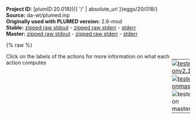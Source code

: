 **Project ID:** [plumID:20.018]({{ '/' | absolute_url }}eggs/20/018/)  
**Source:** da-wt/plumed.inp  
**Originally used with PLUMED version:** 2.6-mod  
**Stable:** [zipped raw stdout](plumed.inp.plumed.stdout.txt.zip) - [zipped raw stderr](plumed.inp.plumed.stderr.txt.zip) - [stderr](plumed.inp.plumed.stderr)  
**Master:** [zipped raw stdout](plumed.inp.plumed_master.stdout.txt.zip) - [zipped raw stderr](plumed.inp.plumed_master.stderr.txt.zip) - [stderr](plumed.inp.plumed_master.stderr)  

{% raw %}
<div style="width: 100%; float:left">
<div style="width: 90%; float:left" id="value_details_data/da-wt/plumed.inp"> Click on the labels of the actions for more information on what each action computes </div>
<div style="width: 10%; float:left"><table><tr><td style="padding:1px"><a href="plumed.inp.plumed.stderr"><img src="https://img.shields.io/badge/v2.10-failed-red.svg" alt="tested onv2.10" /></a></td></tr><tr><td style="padding:1px"><a href="plumed.inp.plumed_master.stderr"><img src="https://img.shields.io/badge/master-failed-red.svg" alt="tested onmaster" /></a></td></tr><tr><td style="padding:1px"><img src="https://img.shields.io/badge/with-LOAD-yellow.svg" alt="tested on master" /></td></tr>
</table></div></div>
<pre style="width=97%;">
<span class="plumedtooltip" style="color:green">UNITS<span class="right">This command sets the internal units for the code. <a href="https://www.plumed.org/doc-master/user-doc/html/_u_n_i_t_s.html" style="color:green">More details</a><i></i></span></span> <span class="plumedtooltip">LENGTH<span class="right">the units of lengths<i></i></span></span>=A <span class="plumedtooltip">TIME<span class="right">the units of time<i></i></span></span>=fs <span class="plumedtooltip">ENERGY<span class="right">the units of energy<i></i></span></span>=kcal/mol

<span style="display:none;" id="data/da-wt/plumed.inp">The UNITS action with label <b></b> calculates something</span><span class="plumedtooltip" style="color:green">LOAD<span class="right">Loads a library, possibly defining new actions. <a href="https://www.plumed.org/doc-master/user-doc/html/_l_o_a_d.html" style="color:green">More details</a><i></i></span></span> <span class="plumedtooltip">FILE<span class="right">file to be loaded<i></i></span></span>=<b name="data/da-wt/plumed.inp">../src/bias/ReweightGeomFES.cpp</b>

<span class="plumedtooltip" style="color:green">DISTANCE<span class="right">Calculate the distance between a pair of atoms. <a href="https://www.plumed.org/doc-master/user-doc/html/_d_i_s_t_a_n_c_e.html" style="color:green">More details</a><i></i></span></span> <span class="plumedtooltip">ATOMS<span class="right">the pair of atom that we are calculating the distance between<i></i></span></span>=1,2 <span class="plumedtooltip">LABEL<span class="right">a label for the action so that its output can be referenced in the input to other actions<i></i></span></span>=<b name="data/da-wt/plumed.inpd1" onclick='showPath("data/da-wt/plumed.inp","data/da-wt/plumed.inpd1","data/da-wt/plumed.inpd1","brown")'>d1</b>
<span style="display:none;" id="data/da-wt/plumed.inpd1">The DISTANCE action with label <b>d1</b> calculates the following quantities:<table  align="center" frame="void" width="95%" cellpadding="5%"><tr><td width="5%"><b> Quantity </b>  </td><td><b> Description </b> </td></tr><tr><td width="5%">d1.value</td><td>the DISTANCE between this pair of atoms</td></tr></table></span><span class="plumedtooltip" style="color:green">DISTANCE<span class="right">Calculate the distance between a pair of atoms. <a href="https://www.plumed.org/doc-master/user-doc/html/_d_i_s_t_a_n_c_e.html" style="color:green">More details</a><i></i></span></span> <span class="plumedtooltip">ATOMS<span class="right">the pair of atom that we are calculating the distance between<i></i></span></span>=2,3 <span class="plumedtooltip">LABEL<span class="right">a label for the action so that its output can be referenced in the input to other actions<i></i></span></span>=<b name="data/da-wt/plumed.inpd2" onclick='showPath("data/da-wt/plumed.inp","data/da-wt/plumed.inpd2","data/da-wt/plumed.inpd2","brown")'>d2</b>
<span style="display:none;" id="data/da-wt/plumed.inpd2">The DISTANCE action with label <b>d2</b> calculates the following quantities:<table  align="center" frame="void" width="95%" cellpadding="5%"><tr><td width="5%"><b> Quantity </b>  </td><td><b> Description </b> </td></tr><tr><td width="5%">d2.value</td><td>the DISTANCE between this pair of atoms</td></tr></table></span><span class="plumedtooltip" style="color:green">DISTANCE<span class="right">Calculate the distance between a pair of atoms. <a href="https://www.plumed.org/doc-master/user-doc/html/_d_i_s_t_a_n_c_e.html" style="color:green">More details</a><i></i></span></span> <span class="plumedtooltip">ATOMS<span class="right">the pair of atom that we are calculating the distance between<i></i></span></span>=3,4 <span class="plumedtooltip">LABEL<span class="right">a label for the action so that its output can be referenced in the input to other actions<i></i></span></span>=<b name="data/da-wt/plumed.inpd3" onclick='showPath("data/da-wt/plumed.inp","data/da-wt/plumed.inpd3","data/da-wt/plumed.inpd3","brown")'>d3</b>
<span style="display:none;" id="data/da-wt/plumed.inpd3">The DISTANCE action with label <b>d3</b> calculates the following quantities:<table  align="center" frame="void" width="95%" cellpadding="5%"><tr><td width="5%"><b> Quantity </b>  </td><td><b> Description </b> </td></tr><tr><td width="5%">d3.value</td><td>the DISTANCE between this pair of atoms</td></tr></table></span><span class="plumedtooltip" style="color:green">DISTANCE<span class="right">Calculate the distance between a pair of atoms. <a href="https://www.plumed.org/doc-master/user-doc/html/_d_i_s_t_a_n_c_e.html" style="color:green">More details</a><i></i></span></span> <span class="plumedtooltip">ATOMS<span class="right">the pair of atom that we are calculating the distance between<i></i></span></span>=4,5 <span class="plumedtooltip">LABEL<span class="right">a label for the action so that its output can be referenced in the input to other actions<i></i></span></span>=<b name="data/da-wt/plumed.inpd4" onclick='showPath("data/da-wt/plumed.inp","data/da-wt/plumed.inpd4","data/da-wt/plumed.inpd4","brown")'>d4</b>
<span style="display:none;" id="data/da-wt/plumed.inpd4">The DISTANCE action with label <b>d4</b> calculates the following quantities:<table  align="center" frame="void" width="95%" cellpadding="5%"><tr><td width="5%"><b> Quantity </b>  </td><td><b> Description </b> </td></tr><tr><td width="5%">d4.value</td><td>the DISTANCE between this pair of atoms</td></tr></table></span><span class="plumedtooltip" style="color:green">DISTANCE<span class="right">Calculate the distance between a pair of atoms. <a href="https://www.plumed.org/doc-master/user-doc/html/_d_i_s_t_a_n_c_e.html" style="color:green">More details</a><i></i></span></span> <span class="plumedtooltip">ATOMS<span class="right">the pair of atom that we are calculating the distance between<i></i></span></span>=5,6 <span class="plumedtooltip">LABEl<span class="right">a label for the action so that its output can be referenced in the input to other actions<i></i></span></span>=<b name="data/da-wt/plumed.inpd5" onclick='showPath("data/da-wt/plumed.inp","data/da-wt/plumed.inpd5","data/da-wt/plumed.inpd5","brown")'>d5</b>
<span style="display:none;" id="data/da-wt/plumed.inpd5">The DISTANCE action with label <b>d5</b> calculates the following quantities:<table  align="center" frame="void" width="95%" cellpadding="5%"><tr><td width="5%"><b> Quantity </b>  </td><td><b> Description </b> </td></tr><tr><td width="5%">d5.value</td><td>the DISTANCE between this pair of atoms</td></tr></table></span><span class="plumedtooltip" style="color:green">DISTANCE<span class="right">Calculate the distance between a pair of atoms. <a href="https://www.plumed.org/doc-master/user-doc/html/_d_i_s_t_a_n_c_e.html" style="color:green">More details</a><i></i></span></span> <span class="plumedtooltip">ATOMS<span class="right">the pair of atom that we are calculating the distance between<i></i></span></span>=1,6 <span class="plumedtooltip">LABEL<span class="right">a label for the action so that its output can be referenced in the input to other actions<i></i></span></span>=<b name="data/da-wt/plumed.inpd6" onclick='showPath("data/da-wt/plumed.inp","data/da-wt/plumed.inpd6","data/da-wt/plumed.inpd6","brown")'>d6</b>
<br/><span style="display:none;" id="data/da-wt/plumed.inpd6">The DISTANCE action with label <b>d6</b> calculates the following quantities:<table  align="center" frame="void" width="95%" cellpadding="5%"><tr><td width="5%"><b> Quantity </b>  </td><td><b> Description </b> </td></tr><tr><td width="5%">d6.value</td><td>the DISTANCE between this pair of atoms</td></tr></table></span><span class="plumedtooltip" style="color:green">COORDINATION<span class="right">Calculate coordination numbers. <a href="https://www.plumed.org/doc-master/user-doc/html/_c_o_o_r_d_i_n_a_t_i_o_n.html" style="color:green">More details</a><i></i></span></span> <span class="plumedtooltip">GROUPA<span class="right">First list of atoms<i></i></span></span>=4 <span class="plumedtooltip">GROUPB<span class="right">Second list of atoms (if empty, N*(N-1)/2 pairs in GROUPA are counted)<i></i></span></span>=5 <span class="plumedtooltip">D_0<span class="right"> The d_0 parameter of the switching function<i></i></span></span>=1.0 <span class="plumedtooltip">R_0<span class="right">The r_0 parameter of the switching function<i></i></span></span>=1.0 <span class="plumedtooltip">NN<span class="right"> The n parameter of the switching function <i></i></span></span>=1 <span class="plumedtooltip">LABEL<span class="right">a label for the action so that its output can be referenced in the input to other actions<i></i></span></span>=<b name="data/da-wt/plumed.inpcn1" onclick='showPath("data/da-wt/plumed.inp","data/da-wt/plumed.inpcn1","data/da-wt/plumed.inpcn1","brown")'>cn1</b>
<span style="display:none;" id="data/da-wt/plumed.inpcn1">The COORDINATION action with label <b>cn1</b> calculates the following quantities:<table  align="center" frame="void" width="95%" cellpadding="5%"><tr><td width="5%"><b> Quantity </b>  </td><td><b> Description </b> </td></tr><tr><td width="5%">cn1.value</td><td>the value of the coordination</td></tr></table></span><span class="plumedtooltip" style="color:green">COORDINATION<span class="right">Calculate coordination numbers. <a href="https://www.plumed.org/doc-master/user-doc/html/_c_o_o_r_d_i_n_a_t_i_o_n.html" style="color:green">More details</a><i></i></span></span> <span class="plumedtooltip">GROUPA<span class="right">First list of atoms<i></i></span></span>=1 <span class="plumedtooltip">GROUPB<span class="right">Second list of atoms (if empty, N*(N-1)/2 pairs in GROUPA are counted)<i></i></span></span>=6 <span class="plumedtooltip">D_0<span class="right"> The d_0 parameter of the switching function<i></i></span></span>=1.0 <span class="plumedtooltip">R_0<span class="right">The r_0 parameter of the switching function<i></i></span></span>=1.0 <span class="plumedtooltip">NN<span class="right"> The n parameter of the switching function <i></i></span></span>=1 <span class="plumedtooltip">LABEL<span class="right">a label for the action so that its output can be referenced in the input to other actions<i></i></span></span>=<b name="data/da-wt/plumed.inpcn2" onclick='showPath("data/da-wt/plumed.inp","data/da-wt/plumed.inpcn2","data/da-wt/plumed.inpcn2","brown")'>cn2</b>
<br/><span style="display:none;" id="data/da-wt/plumed.inpcn2">The COORDINATION action with label <b>cn2</b> calculates the following quantities:<table  align="center" frame="void" width="95%" cellpadding="5%"><tr><td width="5%"><b> Quantity </b>  </td><td><b> Description </b> </td></tr><tr><td width="5%">cn2.value</td><td>the value of the coordination</td></tr></table></span><span class="plumedtooltip" style="color:green">DENSITY<span class="right">Depreciated command that is bascially equivalant to GROUP. <a href="https://www.plumed.org/doc-master/user-doc/html/_d_e_n_s_i_t_y.html" style="color:green">More details</a><i></i></span></span> <span class="plumedtooltip">SPECIES<span class="right">the atoms in the group<i></i></span></span>=5,6 <span class="plumedtooltip">LABEL<span class="right">a label for the action so that its output can be referenced in the input to other actions<i></i></span></span>=<b name="data/da-wt/plumed.inpethylene" onclick='showPath("data/da-wt/plumed.inp","data/da-wt/plumed.inpethylene","data/da-wt/plumed.inpethylene","brown")'>ethylene</b>
<span style="display:none;" id="data/da-wt/plumed.inpethylene">The DENSITY action with label <b>ethylene</b> calculates the following quantities:<table  align="center" frame="void" width="95%" cellpadding="5%"><tr><td width="5%"><b> Quantity </b>  </td><td><b> Description </b> </td></tr><tr><td width="5%">ethylene.value</td><td>indices for the specified group of atoms</td></tr></table></span><span class="plumedtooltip" style="color:green">DENSITY<span class="right">Depreciated command that is bascially equivalant to GROUP. <a href="https://www.plumed.org/doc-master/user-doc/html/_d_e_n_s_i_t_y.html" style="color:green">More details</a><i></i></span></span> <span class="plumedtooltip">SPECIES<span class="right">the atoms in the group<i></i></span></span>=1-4 <span class="plumedtooltip">LABEL<span class="right">a label for the action so that its output can be referenced in the input to other actions<i></i></span></span>=<b name="data/da-wt/plumed.inpdiene" onclick='showPath("data/da-wt/plumed.inp","data/da-wt/plumed.inpdiene","data/da-wt/plumed.inpdiene","brown")'>diene</b>
<br/><span style="display:none;" id="data/da-wt/plumed.inpdiene">The DENSITY action with label <b>diene</b> calculates the following quantities:<table  align="center" frame="void" width="95%" cellpadding="5%"><tr><td width="5%"><b> Quantity </b>  </td><td><b> Description </b> </td></tr><tr><td width="5%">diene.value</td><td>indices for the specified group of atoms</td></tr></table></span><span class="plumedtooltip" style="color:green">CENTER<span class="right">Calculate the center for a group of atoms, with arbitrary weights. <a href="https://www.plumed.org/doc-master/user-doc/html/_c_e_n_t_e_r.html" style="color:green">More details</a><i></i></span></span> <span class="plumedtooltip">ATOMS<span class="right">the group of atoms that you are calculating the Gyration Tensor for<i></i></span></span>=1-4 <span class="plumedtooltip">LABEL<span class="right">a label for the action so that its output can be referenced in the input to other actions<i></i></span></span>=<b name="data/da-wt/plumed.inpmol1" onclick='showPath("data/da-wt/plumed.inp","data/da-wt/plumed.inpmol1","data/da-wt/plumed.inpmol1","brown")'>mol1</b>
<span style="display:none;" id="data/da-wt/plumed.inpmol1">The CENTER action with label <b>mol1</b> calculates the following quantities:<table  align="center" frame="void" width="95%" cellpadding="5%"><tr><td width="5%"><b> Quantity </b>  </td><td><b> Description </b> </td></tr><tr><td width="5%">mol1.value</td><td>the position of the center of mass</td></tr></table></span><span class="plumedtooltip" style="color:green">CENTER<span class="right">Calculate the center for a group of atoms, with arbitrary weights. <a href="https://www.plumed.org/doc-master/user-doc/html/_c_e_n_t_e_r.html" style="color:green">More details</a><i></i></span></span> <span class="plumedtooltip">ATOMS<span class="right">the group of atoms that you are calculating the Gyration Tensor for<i></i></span></span>=5-6 <span class="plumedtooltip">LABEL<span class="right">a label for the action so that its output can be referenced in the input to other actions<i></i></span></span>=<b name="data/da-wt/plumed.inpmol2" onclick='showPath("data/da-wt/plumed.inp","data/da-wt/plumed.inpmol2","data/da-wt/plumed.inpmol2","brown")'>mol2</b>
<br/><span style="display:none;" id="data/da-wt/plumed.inpmol2">The CENTER action with label <b>mol2</b> calculates the following quantities:<table  align="center" frame="void" width="95%" cellpadding="5%"><tr><td width="5%"><b> Quantity </b>  </td><td><b> Description </b> </td></tr><tr><td width="5%">mol2.value</td><td>the position of the center of mass</td></tr></table></span><span class="plumedtooltip" style="color:green">CONTACT_MATRIX<span class="right">Adjacency matrix in which two atoms are adjacent if they are within a certain cutoff. <a href="https://www.plumed.org/doc-master/user-doc/html/_c_o_n_t_a_c_t__m_a_t_r_i_x.html" style="color:green">More details</a><i></i></span></span> ...
  <span class="plumedtooltip">ATOMS<span class="right">the atoms for which you would like to calculate the adjacency matrix<i></i></span></span>=<b name="data/da-wt/plumed.inpethylene">ethylene</b>,<b name="data/da-wt/plumed.inpdiene">diene</b>
  <span class="plumedtooltip">SWITCH11<span class="right">specify the switching function to use between two sets of indistinguishable atoms<i></i></span></span>={RATIONAL D_0=0.0 R_0=2.65}
  <span class="plumedtooltip">SWITCH12<span class="right">specify the switching function to use between two sets of indistinguishable atoms<i></i></span></span>={RATIONAL D_0=0.0 R_0=2.65}
  <span class="plumedtooltip">SWITCH22<span class="right">specify the switching function to use between two sets of indistinguishable atoms<i></i></span></span>={RATIONAL D_0=0.0 R_0=2.65}
  <span class="plumedtooltip">LABEL<span class="right">a label for the action so that its output can be referenced in the input to other actions<i></i></span></span>=<b name="data/da-wt/plumed.inpmat1" onclick='showPath("data/da-wt/plumed.inp","data/da-wt/plumed.inpmat1","data/da-wt/plumed.inpmat1","brown")'>mat1</b>
... CONTACT_MATRIX
<br/><span style="display:none;" id="data/da-wt/plumed.inpmat1">The CONTACT_MATRIX action with label <b>mat1</b> calculates the following quantities:<table  align="center" frame="void" width="95%" cellpadding="5%"><tr><td width="5%"><b> Quantity </b>  </td><td><b> Description </b> </td></tr><tr><td width="5%">mat1.value</td><td>a matrix containing the weights for the bonds between each pair of atoms</td></tr></table></span><span class="plumedtooltip" style="color:green">CONTACT_MATRIX<span class="right">Adjacency matrix in which two atoms are adjacent if they are within a certain cutoff. <a href="https://www.plumed.org/doc-master/user-doc/html/_c_o_n_t_a_c_t__m_a_t_r_i_x.html" style="color:green">More details</a><i></i></span></span> ...
  <span class="plumedtooltip">ATOMS<span class="right">the atoms for which you would like to calculate the adjacency matrix<i></i></span></span>=<b name="data/da-wt/plumed.inpethylene">ethylene</b>,<b name="data/da-wt/plumed.inpdiene">diene</b>
  <span class="plumedtooltip">SWITCH11<span class="right">specify the switching function to use between two sets of indistinguishable atoms<i></i></span></span>={RATIONAL D_0=0.0 R_0=2.12 NN=24}
  <span class="plumedtooltip">SWITCH12<span class="right">specify the switching function to use between two sets of indistinguishable atoms<i></i></span></span>={RATIONAL D_0=0.0 R_0=2.12 NN=24}
  <span class="plumedtooltip">SWITCH22<span class="right">specify the switching function to use between two sets of indistinguishable atoms<i></i></span></span>={RATIONAL D_0=0.0 R_0=2.12 NN=24}
  <span class="plumedtooltip">LABEL<span class="right">a label for the action so that its output can be referenced in the input to other actions<i></i></span></span>=<b name="data/da-wt/plumed.inpmat2" onclick='showPath("data/da-wt/plumed.inp","data/da-wt/plumed.inpmat2","data/da-wt/plumed.inpmat2","brown")'>mat2</b>
... CONTACT_MATRIX
<br/><span style="display:none;" id="data/da-wt/plumed.inpmat2">The CONTACT_MATRIX action with label <b>mat2</b> calculates the following quantities:<table  align="center" frame="void" width="95%" cellpadding="5%"><tr><td width="5%"><b> Quantity </b>  </td><td><b> Description </b> </td></tr><tr><td width="5%">mat2.value</td><td>a matrix containing the weights for the bonds between each pair of atoms</td></tr></table></span><span class="plumedtooltip" style="color:green">COORDINATIONNUMBER<span class="right">Calculate the coordination numbers of atoms so that you can then calculate functions of the distribution of <a href="https://www.plumed.org/doc-master/user-doc/html/_c_o_o_r_d_i_n_a_t_i_o_n_n_u_m_b_e_r.html" style="color:green">More details</a><i></i></span></span> <span class="plumedtooltip">SPECIESA<span class="right">this keyword is used for colvars such as the coordination number<i></i></span></span>=<b name="data/da-wt/plumed.inpethylene">ethylene</b> <span class="plumedtooltip">SPECIESB<span class="right">this keyword is used for colvars such as the coordination number<i></i></span></span>=<b name="data/da-wt/plumed.inpdiene">diene</b> <span class="plumedtooltip">MEAN<span class="right"> calculate the mean of all the quantities<i></i></span></span> <span class="plumedtooltip">SWITCH<span class="right">the switching function that it used in the construction of the contact matrix<i></i></span></span>={GAUSSIAN D_0=1.8 R_0=0.3} <span class="plumedtooltip">LABEL<span class="right">a label for the action so that its output can be referenced in the input to other actions<i></i></span></span>=<b name="data/da-wt/plumed.inpcn" onclick='showPath("data/da-wt/plumed.inp","data/da-wt/plumed.inpcn","data/da-wt/plumed.inpcn","brown")'>cn</b>
<br/><span style="display:none;" id="data/da-wt/plumed.inpcn">The COORDINATIONNUMBER action with label <b>cn</b> calculates the following quantities:<table  align="center" frame="void" width="95%" cellpadding="5%"><tr><td width="5%"><b> Quantity </b>  </td><td><b> Description </b> </td></tr><tr><td width="5%">cn.mean</td><td>the mean of the colvars</td></tr><tr><td width="5%">cn.value</td><td>the coordination numbers of the specified atoms</td></tr></table></span><span class="plumedtooltip" style="color:green">SPRINT<span class="right">Calculate SPRINT topological variables from an adjacency matrix. <a href="https://www.plumed.org/doc-master/user-doc/html/_s_p_r_i_n_t.html" style="color:green">More details</a><i></i></span></span> <span class="plumedtooltip">MATRIX<span class="right">the matrix that you would like to perform SPRINT on<i></i></span></span>=<b name="data/da-wt/plumed.inpmat1">mat1</b> <span class="plumedtooltip">LABEL<span class="right">a label for the action so that its output can be referenced in the input to other actions<i></i></span></span>=<b name="data/da-wt/plumed.inpss1" onclick='showPath("data/da-wt/plumed.inp","data/da-wt/plumed.inpss1","data/da-wt/plumed.inpss1","brown")'>ss1</b>
<span style="display:none;" id="data/da-wt/plumed.inpss1">The SPRINT action with label <b>ss1</b> calculates the following quantities:<table  align="center" frame="void" width="95%" cellpadding="5%"><tr><td width="5%"><b> Quantity </b>  </td><td><b> Description </b> </td></tr><tr><td width="5%">ss1.coord</td><td>the sprint coordinates</td></tr></table></span><span class="plumedtooltip" style="color:green">SPRINT<span class="right">Calculate SPRINT topological variables from an adjacency matrix. <a href="https://www.plumed.org/doc-master/user-doc/html/_s_p_r_i_n_t.html" style="color:green">More details</a><i></i></span></span> <span class="plumedtooltip">MATRIX<span class="right">the matrix that you would like to perform SPRINT on<i></i></span></span>=<b name="data/da-wt/plumed.inpmat2">mat2</b> <span class="plumedtooltip">LABEL<span class="right">a label for the action so that its output can be referenced in the input to other actions<i></i></span></span>=<b name="data/da-wt/plumed.inpss2" onclick='showPath("data/da-wt/plumed.inp","data/da-wt/plumed.inpss2","data/da-wt/plumed.inpss2","brown")'>ss2</b>
<span style="display:none;" id="data/da-wt/plumed.inpss2">The SPRINT action with label <b>ss2</b> calculates the following quantities:<table  align="center" frame="void" width="95%" cellpadding="5%"><tr><td width="5%"><b> Quantity </b>  </td><td><b> Description </b> </td></tr><tr><td width="5%">ss2.coord</td><td>the sprint coordinates</td></tr></table></span><span class="plumedtooltip" style="color:green">DISTANCE<span class="right">Calculate the distance between a pair of atoms. <a href="https://www.plumed.org/doc-master/user-doc/html/_d_i_s_t_a_n_c_e.html" style="color:green">More details</a><i></i></span></span> <span class="plumedtooltip">ATOMS<span class="right">the pair of atom that we are calculating the distance between<i></i></span></span>=<b name="data/da-wt/plumed.inpmol1">mol1</b>,<b name="data/da-wt/plumed.inpmol2">mol2</b> <span class="plumedtooltip">LABEL<span class="right">a label for the action so that its output can be referenced in the input to other actions<i></i></span></span>=<b name="data/da-wt/plumed.inpdist" onclick='showPath("data/da-wt/plumed.inp","data/da-wt/plumed.inpdist","data/da-wt/plumed.inpdist","brown")'>dist</b>
<span style="display:none;" id="data/da-wt/plumed.inpdist">The DISTANCE action with label <b>dist</b> calculates the following quantities:<table  align="center" frame="void" width="95%" cellpadding="5%"><tr><td width="5%"><b> Quantity </b>  </td><td><b> Description </b> </td></tr><tr><td width="5%">dist.value</td><td>the DISTANCE between this pair of atoms</td></tr></table></span><span class="plumedtooltip" style="color:green">COMBINE<span class="right">Calculate a polynomial combination of a set of other variables. <a href="https://www.plumed.org/doc-master/user-doc/html/_c_o_m_b_i_n_e.html" style="color:green">More details</a><i></i></span></span> <span class="plumedtooltip">ARG<span class="right">the values input to this function<i></i></span></span>=<b name="data/da-wt/plumed.inpd1">d1</b>,<b name="data/da-wt/plumed.inpd2">d2</b>,<b name="data/da-wt/plumed.inpd3">d3</b>,<b name="data/da-wt/plumed.inpd4">d4</b>,<b name="data/da-wt/plumed.inpd6">d6</b> <span class="plumedtooltip">COEFFICIENTS<span class="right"> the coefficients of the arguments in your function<i></i></span></span>=-0.05,0.21,-0.08,0.69,0.69 <span class="plumedtooltip">PERIODIC<span class="right">if the output of your function is periodic then you should specify the periodicity of the function<i></i></span></span>=NO <span class="plumedtooltip">LABEL<span class="right">a label for the action so that its output can be referenced in the input to other actions<i></i></span></span>=<b name="data/da-wt/plumed.inphlda" onclick='showPath("data/da-wt/plumed.inp","data/da-wt/plumed.inphlda","data/da-wt/plumed.inphlda","brown")'>hlda</b>
<span style="display:none;" id="data/da-wt/plumed.inphlda">The COMBINE action with label <b>hlda</b> calculates the following quantities:<table  align="center" frame="void" width="95%" cellpadding="5%"><tr><td width="5%"><b> Quantity </b>  </td><td><b> Description </b> </td></tr><tr><td width="5%">hlda.value</td><td>a linear compbination</td></tr></table></span><span class="plumedtooltip" style="color:green">COMBINE<span class="right">Calculate a polynomial combination of a set of other variables. <a href="https://www.plumed.org/doc-master/user-doc/html/_c_o_m_b_i_n_e.html" style="color:green">More details</a><i></i></span></span> <span class="plumedtooltip">ARG<span class="right">the values input to this function<i></i></span></span>=<b name="data/da-wt/plumed.inpcn1">cn1</b>,<b name="data/da-wt/plumed.inpcn2">cn2</b> <span class="plumedtooltip">COEFFICIENTS<span class="right"> the coefficients of the arguments in your function<i></i></span></span>=0.5,0.5 <span class="plumedtooltip">PERIODIC<span class="right">if the output of your function is periodic then you should specify the periodicity of the function<i></i></span></span>=NO <span class="plumedtooltip">LABEL<span class="right">a label for the action so that its output can be referenced in the input to other actions<i></i></span></span>=<b name="data/da-wt/plumed.inpsimple" onclick='showPath("data/da-wt/plumed.inp","data/da-wt/plumed.inpsimple","data/da-wt/plumed.inpsimple","brown")'>simple</b>
<span style="display:none;" id="data/da-wt/plumed.inpsimple">The COMBINE action with label <b>simple</b> calculates the following quantities:<table  align="center" frame="void" width="95%" cellpadding="5%"><tr><td width="5%"><b> Quantity </b>  </td><td><b> Description </b> </td></tr><tr><td width="5%">simple.value</td><td>a linear compbination</td></tr></table></span><span class="plumedtooltip" style="color:green">COMBINE<span class="right">Calculate a polynomial combination of a set of other variables. <a href="https://www.plumed.org/doc-master/user-doc/html/_c_o_m_b_i_n_e.html" style="color:green">More details</a><i></i></span></span> <span class="plumedtooltip">ARG<span class="right">the values input to this function<i></i></span></span>=<b name="data/da-wt/plumed.inpss1">ss1.coord-0</b>,<b name="data/da-wt/plumed.inpss1">ss1.coord-1</b> <span class="plumedtooltip">COEFFICIENTS<span class="right"> the coefficients of the arguments in your function<i></i></span></span>=0.5,0.5 <span class="plumedtooltip">PERIODIC<span class="right">if the output of your function is periodic then you should specify the periodicity of the function<i></i></span></span>=NO <span class="plumedtooltip">LABEL<span class="right">a label for the action so that its output can be referenced in the input to other actions<i></i></span></span>=<b name="data/da-wt/plumed.inpsprnt1" onclick='showPath("data/da-wt/plumed.inp","data/da-wt/plumed.inpsprnt1","data/da-wt/plumed.inpsprnt1","brown")'>sprnt1</b>
<span style="display:none;" id="data/da-wt/plumed.inpsprnt1">The COMBINE action with label <b>sprnt1</b> calculates the following quantities:<table  align="center" frame="void" width="95%" cellpadding="5%"><tr><td width="5%"><b> Quantity </b>  </td><td><b> Description </b> </td></tr><tr><td width="5%">sprnt1.value</td><td>a linear compbination</td></tr></table></span><span class="plumedtooltip" style="color:green">COMBINE<span class="right">Calculate a polynomial combination of a set of other variables. <a href="https://www.plumed.org/doc-master/user-doc/html/_c_o_m_b_i_n_e.html" style="color:green">More details</a><i></i></span></span> <span class="plumedtooltip">ARG<span class="right">the values input to this function<i></i></span></span>=<b name="data/da-wt/plumed.inpss2">ss2.coord-0</b>,<b name="data/da-wt/plumed.inpss2">ss2.coord-1</b> <span class="plumedtooltip">COEFFICIENTS<span class="right"> the coefficients of the arguments in your function<i></i></span></span>=0.5,0.5 <span class="plumedtooltip">PERIODIC<span class="right">if the output of your function is periodic then you should specify the periodicity of the function<i></i></span></span>=NO <span class="plumedtooltip">LABEL<span class="right">a label for the action so that its output can be referenced in the input to other actions<i></i></span></span>=<b name="data/da-wt/plumed.inpsprnt2" onclick='showPath("data/da-wt/plumed.inp","data/da-wt/plumed.inpsprnt2","data/da-wt/plumed.inpsprnt2","brown")'>sprnt2</b>
<br/><span style="display:none;" id="data/da-wt/plumed.inpsprnt2">The COMBINE action with label <b>sprnt2</b> calculates the following quantities:<table  align="center" frame="void" width="95%" cellpadding="5%"><tr><td width="5%"><b> Quantity </b>  </td><td><b> Description </b> </td></tr><tr><td width="5%">sprnt2.value</td><td>a linear compbination</td></tr></table></span><span class="plumedtooltip" style="color:green">UPPER_WALLS<span class="right">Defines a wall for the value of one or more collective variables, <a href="https://www.plumed.org/doc-master/user-doc/html/_u_p_p_e_r__w_a_l_l_s.html" style="color:green">More details</a><i></i></span></span> <span class="plumedtooltip">ARG<span class="right">the arguments on which the bias is acting<i></i></span></span>=<b name="data/da-wt/plumed.inpd4">d4</b>,<b name="data/da-wt/plumed.inpd6">d6</b> <span class="plumedtooltip">AT<span class="right">the positions of the wall<i></i></span></span>=5.0,5.0 <span class="plumedtooltip">KAPPA<span class="right">the force constant for the wall<i></i></span></span>=50,50 <span class="plumedtooltip">LABEL<span class="right">a label for the action so that its output can be referenced in the input to other actions<i></i></span></span>=<b name="data/da-wt/plumed.inpwalls" onclick='showPath("data/da-wt/plumed.inp","data/da-wt/plumed.inpwalls","data/da-wt/plumed.inpwalls","brown")'>walls</b>
<span style="display:none;" id="data/da-wt/plumed.inpwalls">The UPPER_WALLS action with label <b>walls</b> calculates the following quantities:<table  align="center" frame="void" width="95%" cellpadding="5%"><tr><td width="5%"><b> Quantity </b>  </td><td><b> Description </b> </td></tr><tr><td width="5%">walls.bias</td><td>the instantaneous value of the bias potential</td></tr><tr><td width="5%">walls.force2</td><td>the instantaneous value of the squared force due to this bias potential</td></tr></table></span><span class="plumedtooltip" style="color:green">LOWER_WALLS<span class="right">Defines a wall for the value of one or more collective variables, <a href="https://www.plumed.org/doc-master/user-doc/html/_l_o_w_e_r__w_a_l_l_s.html" style="color:green">More details</a><i></i></span></span> <span class="plumedtooltip">ARG<span class="right">the arguments on which the bias is acting<i></i></span></span>=<b name="data/da-wt/plumed.inpdist">dist</b>,<b name="data/da-wt/plumed.inpsprnt1">sprnt1</b>,<b name="data/da-wt/plumed.inpsprnt2">sprnt2</b>,<b name="data/da-wt/plumed.inpcn">cn.mean</b>,<b name="data/da-wt/plumed.inpsimple">simple</b> <span class="plumedtooltip">AT<span class="right">the positions of the wall<i></i></span></span>=0,0,0,0,0 <span class="plumedtooltip">KAPPA<span class="right">the force constant for the wall<i></i></span></span>=50,50,50,50,50 <span class="plumedtooltip">LABEL<span class="right">a label for the action so that its output can be referenced in the input to other actions<i></i></span></span>=<b name="data/da-wt/plumed.inpfake" onclick='showPath("data/da-wt/plumed.inp","data/da-wt/plumed.inpfake","data/da-wt/plumed.inpfake","brown")'>fake</b>
<br/><span style="display:none;" id="data/da-wt/plumed.inpfake">The LOWER_WALLS action with label <b>fake</b> calculates the following quantities:<table  align="center" frame="void" width="95%" cellpadding="5%"><tr><td width="5%"><b> Quantity </b>  </td><td><b> Description </b> </td></tr><tr><td width="5%">fake.bias</td><td>the instantaneous value of the bias potential</td></tr><tr><td width="5%">fake.force2</td><td>the instantaneous value of the squared force due to this bias potential</td></tr></table></span><span class="plumedtooltip" style="color:green">METAD<span class="right">Used to performed metadynamics on one or more collective variables. <a href="https://www.plumed.org/doc-master/user-doc/html/_m_e_t_a_d.html" style="color:green">More details</a><i></i></span></span> ...
  <span class="plumedtooltip">ARG<span class="right">the labels of the scalars on which the bias will act<i></i></span></span>=<b name="data/da-wt/plumed.inphlda">hlda</b>
  <span class="plumedtooltip">SIGMA<span class="right">the widths of the Gaussian hills<i></i></span></span>=0.15
  <span class="plumedtooltip">HEIGHT<span class="right">the heights of the Gaussian hills<i></i></span></span>=1.0
  <span class="plumedtooltip">PACE<span class="right">the frequency for hill addition<i></i></span></span>=1000
  <span class="plumedtooltip">BIASFACTOR<span class="right">use well tempered metadynamics and use this bias factor<i></i></span></span>=25
  <span class="plumedtooltip">TEMP<span class="right">the system temperature - this is only needed if you are doing well-tempered metadynamics<i></i></span></span>=600
  <span class="plumedtooltip">GRID_MIN<span class="right">the lower bounds for the grid<i></i></span></span>=1.0
  <span class="plumedtooltip">GRID_MAX<span class="right">the upper bounds for the grid<i></i></span></span>=9.0
  <span class="plumedtooltip">GRID_BIN<span class="right">the number of bins for the grid<i></i></span></span>=1600
  <span class="plumedtooltip">CALC_RCT<span class="right"> calculate the c(t) reweighting factor and use that to obtain the normalized bias [rbias=bias-rct]<i></i></span></span>
  <span class="plumedtooltip">RCT_USTRIDE<span class="right">the update stride for calculating the c(t) reweighting factor<i></i></span></span>=1
  <span class="plumedtooltip">RESTART<span class="right">allows per-action setting of restart (YES/NO/AUTO)<i></i></span></span>=YES
  <span class="plumedtooltip">LABEL<span class="right">a label for the action so that its output can be referenced in the input to other actions<i></i></span></span>=<b name="data/da-wt/plumed.inpb1" onclick='showPath("data/da-wt/plumed.inp","data/da-wt/plumed.inpb1","data/da-wt/plumed.inpb1","brown")'>b1</b>
... METAD
<br/><span style="display:none;" id="data/da-wt/plumed.inpb1">The METAD action with label <b>b1</b> calculates the following quantities:<table  align="center" frame="void" width="95%" cellpadding="5%"><tr><td width="5%"><b> Quantity </b>  </td><td><b> Description </b> </td></tr><tr><td width="5%">b1.bias</td><td>the instantaneous value of the bias potential</td></tr><tr><td width="5%">b1.rbias</td><td>the instantaneous value of the bias normalized using the c(t) reweighting factor [rbias=bias-rct]</td></tr><tr><td width="5%">b1.rct</td><td>the reweighting factor c(t)</td></tr></table></span><span class="plumedtooltip" style="color:green">REWEIGHT_BIAS<span class="right">Calculate weights for ensemble averages that negate the effect the bias has on the region of phase space explored <a href="https://www.plumed.org/doc-master/user-doc/html/_r_e_w_e_i_g_h_t__b_i_a_s.html" style="color:green">More details</a><i></i></span></span>    <span class="plumedtooltip">ARG<span class="right"> the biases that must be taken into account when reweighting<i></i></span></span>=<b name="data/da-wt/plumed.inpb1">b1.bias</b> <span class="plumedtooltip">TEMP<span class="right">the system temperature<i></i></span></span>=600 <span class="plumedtooltip">LABEL<span class="right">a label for the action so that its output can be referenced in the input to other actions<i></i></span></span>=<b name="data/da-wt/plumed.inpbias" onclick='showPath("data/da-wt/plumed.inp","data/da-wt/plumed.inpbias","data/da-wt/plumed.inpbias","brown")'>bias</b>
<span style="display:none;" id="data/da-wt/plumed.inpbias">The REWEIGHT_BIAS action with label <b>bias</b> calculates the following quantities:<table  align="center" frame="void" width="95%" cellpadding="5%"><tr><td width="5%"><b> Quantity </b>  </td><td><b> Description </b> </td></tr><tr><td width="5%">bias.value</td><td>the weight to use for this frame to negate the effect the bias</td></tr></table></span><span class="plumedtooltip" style="color:green">REWEIGHT_GEOMFES<span class="right">This action is not part of PLUMED and was included by using a LOAD command <a href="https://www.plumed.org/doc-master/user-doc/html/_l_o_a_d.html" style="color:green">More details</a><i></i></span></span> ARG=<b name="data/da-wt/plumed.inpd4">d4</b>      TEMP=600 LABEL=<b name="data/da-wt/plumed.inpgd4" onclick='showPath("data/da-wt/plumed.inp","data/da-wt/plumed.inpgd4","data/da-wt/plumed.inpgd4","brown")'>gd4</b>
<span class="plumedtooltip" style="color:green">REWEIGHT_GEOMFES<span class="right">This action is not part of PLUMED and was included by using a LOAD command <a href="https://www.plumed.org/doc-master/user-doc/html/_l_o_a_d.html" style="color:green">More details</a><i></i></span></span> ARG=<b name="data/da-wt/plumed.inphlda">hlda</b>    TEMP=600 LABEL=<b name="data/da-wt/plumed.inpghlda" onclick='showPath("data/da-wt/plumed.inp","data/da-wt/plumed.inpghlda","data/da-wt/plumed.inpghlda","brown")'>ghlda</b>
<span class="plumedtooltip" style="color:green">REWEIGHT_GEOMFES<span class="right">This action is not part of PLUMED and was included by using a LOAD command <a href="https://www.plumed.org/doc-master/user-doc/html/_l_o_a_d.html" style="color:green">More details</a><i></i></span></span> ARG=<b name="data/da-wt/plumed.inpsprnt1">sprnt1</b>  TEMP=600 LABEL=<b name="data/da-wt/plumed.inpgsprnt1" onclick='showPath("data/da-wt/plumed.inp","data/da-wt/plumed.inpgsprnt1","data/da-wt/plumed.inpgsprnt1","brown")'>gsprnt1</b>
<span class="plumedtooltip" style="color:green">REWEIGHT_GEOMFES<span class="right">This action is not part of PLUMED and was included by using a LOAD command <a href="https://www.plumed.org/doc-master/user-doc/html/_l_o_a_d.html" style="color:green">More details</a><i></i></span></span> ARG=<b name="data/da-wt/plumed.inpsprnt2">sprnt2</b>  TEMP=600 LABEL=<b name="data/da-wt/plumed.inpgsprnt2" onclick='showPath("data/da-wt/plumed.inp","data/da-wt/plumed.inpgsprnt2","data/da-wt/plumed.inpgsprnt2","brown")'>gsprnt2</b>
<span class="plumedtooltip" style="color:green">REWEIGHT_GEOMFES<span class="right">This action is not part of PLUMED and was included by using a LOAD command <a href="https://www.plumed.org/doc-master/user-doc/html/_l_o_a_d.html" style="color:green">More details</a><i></i></span></span> ARG=<b name="data/da-wt/plumed.inpcn">cn.mean</b> TEMP=600 LABEL=<b name="data/da-wt/plumed.inpgcn" onclick='showPath("data/da-wt/plumed.inp","data/da-wt/plumed.inpgcn","data/da-wt/plumed.inpgcn","brown")'>gcn</b>
<span class="plumedtooltip" style="color:green">REWEIGHT_GEOMFES<span class="right">This action is not part of PLUMED and was included by using a LOAD command <a href="https://www.plumed.org/doc-master/user-doc/html/_l_o_a_d.html" style="color:green">More details</a><i></i></span></span> ARG=<b name="data/da-wt/plumed.inpsimple">simple</b>  TEMP=600 LABEL=<b name="data/da-wt/plumed.inpgsimple" onclick='showPath("data/da-wt/plumed.inp","data/da-wt/plumed.inpgsimple","data/da-wt/plumed.inpgsimple","brown")'>gsimple</b>
<span class="plumedtooltip" style="color:green">REWEIGHT_GEOMFES<span class="right">This action is not part of PLUMED and was included by using a LOAD command <a href="https://www.plumed.org/doc-master/user-doc/html/_l_o_a_d.html" style="color:green">More details</a><i></i></span></span> ARG=<b name="data/da-wt/plumed.inpd4">d4</b>,<b name="data/da-wt/plumed.inpd6">d6</b>   TEMP=600 LABEL=<b name="data/da-wt/plumed.inpg2d" onclick='showPath("data/da-wt/plumed.inp","data/da-wt/plumed.inpg2d","data/da-wt/plumed.inpg2d","brown")'>g2d</b>
<br/><span class="plumedtooltip" style="color:green">HISTOGRAM<span class="right">Accumulate the average probability density along a few CVs from a trajectory. <a href="https://www.plumed.org/doc-master/user-doc/html/_h_i_s_t_o_g_r_a_m.html" style="color:green">More details</a><i></i></span></span> <span class="plumedtooltip">ARG<span class="right">the quantities that are being used to construct the histogram<i></i></span></span>=<b name="data/da-wt/plumed.inpd4">d4</b>         <span class="plumedtooltip">GRID_MIN<span class="right"> the lower bounds for the grid<i></i></span></span>=1.0 <span class="plumedtooltip">GRID_MAX<span class="right"> the upper bounds for the grid<i></i></span></span>=6.0         <span class="plumedtooltip">GRID_BIN<span class="right">the number of bins for the grid<i></i></span></span>=2000    <span class="plumedtooltip">BANDWIDTH<span class="right">the bandwidths for kernel density esimtation<i></i></span></span>=0.02      <span class="plumedtooltip">LOGWEIGHTS<span class="right">the logarithm of the quantity to use as the weights when calculating averages<i></i></span></span>=<b name="data/da-wt/plumed.inpbias">bias</b> <span class="plumedtooltip">LABEL<span class="right">a label for the action so that its output can be referenced in the input to other actions<i></i></span></span>=<b name="data/da-wt/plumed.inphd4" onclick='showPath("data/da-wt/plumed.inp","data/da-wt/plumed.inphd4","data/da-wt/plumed.inphd4","brown")'>hd4</b>
<span style="display:none;" id="data/da-wt/plumed.inphd4">The HISTOGRAM action with label <b>hd4</b> calculates the following quantities:<table  align="center" frame="void" width="95%" cellpadding="5%"><tr><td width="5%"><b> Quantity </b>  </td><td><b> Description </b> </td></tr><tr><td width="5%">hd4.value</td><td>the estimate of the histogram as a function of the argument that was obtained</td></tr></table></span><span class="plumedtooltip" style="color:green">HISTOGRAM<span class="right">Accumulate the average probability density along a few CVs from a trajectory. <a href="https://www.plumed.org/doc-master/user-doc/html/_h_i_s_t_o_g_r_a_m.html" style="color:green">More details</a><i></i></span></span> <span class="plumedtooltip">ARG<span class="right">the quantities that are being used to construct the histogram<i></i></span></span>=<b name="data/da-wt/plumed.inphlda">hlda</b>       <span class="plumedtooltip">GRID_MIN<span class="right"> the lower bounds for the grid<i></i></span></span>=1.0 <span class="plumedtooltip">GRID_MAX<span class="right"> the upper bounds for the grid<i></i></span></span>=9.0         <span class="plumedtooltip">GRID_BIN<span class="right">the number of bins for the grid<i></i></span></span>=4000    <span class="plumedtooltip">BANDWIDTH<span class="right">the bandwidths for kernel density esimtation<i></i></span></span>=0.01      <span class="plumedtooltip">LOGWEIGHTS<span class="right">the logarithm of the quantity to use as the weights when calculating averages<i></i></span></span>=<b name="data/da-wt/plumed.inpbias">bias</b> <span class="plumedtooltip">LABEL<span class="right">a label for the action so that its output can be referenced in the input to other actions<i></i></span></span>=<b name="data/da-wt/plumed.inphhlda" onclick='showPath("data/da-wt/plumed.inp","data/da-wt/plumed.inphhlda","data/da-wt/plumed.inphhlda","brown")'>hhlda</b>
<span style="display:none;" id="data/da-wt/plumed.inphhlda">The HISTOGRAM action with label <b>hhlda</b> calculates the following quantities:<table  align="center" frame="void" width="95%" cellpadding="5%"><tr><td width="5%"><b> Quantity </b>  </td><td><b> Description </b> </td></tr><tr><td width="5%">hhlda.value</td><td>the estimate of the histogram as a function of the argument that was obtained</td></tr></table></span><span class="plumedtooltip" style="color:green">HISTOGRAM<span class="right">Accumulate the average probability density along a few CVs from a trajectory. <a href="https://www.plumed.org/doc-master/user-doc/html/_h_i_s_t_o_g_r_a_m.html" style="color:green">More details</a><i></i></span></span> <span class="plumedtooltip">ARG<span class="right">the quantities that are being used to construct the histogram<i></i></span></span>=<b name="data/da-wt/plumed.inpsprnt1">sprnt1</b>     <span class="plumedtooltip">GRID_MIN<span class="right"> the lower bounds for the grid<i></i></span></span>=0.0 <span class="plumedtooltip">GRID_MAX<span class="right"> the upper bounds for the grid<i></i></span></span>=4.0         <span class="plumedtooltip">GRID_BIN<span class="right">the number of bins for the grid<i></i></span></span>=2000    <span class="plumedtooltip">BANDWIDTH<span class="right">the bandwidths for kernel density esimtation<i></i></span></span>=0.02      <span class="plumedtooltip">LOGWEIGHTS<span class="right">the logarithm of the quantity to use as the weights when calculating averages<i></i></span></span>=<b name="data/da-wt/plumed.inpbias">bias</b> <span class="plumedtooltip">LABEL<span class="right">a label for the action so that its output can be referenced in the input to other actions<i></i></span></span>=<b name="data/da-wt/plumed.inphsprnt1" onclick='showPath("data/da-wt/plumed.inp","data/da-wt/plumed.inphsprnt1","data/da-wt/plumed.inphsprnt1","brown")'>hsprnt1</b>
<span style="display:none;" id="data/da-wt/plumed.inphsprnt1">The HISTOGRAM action with label <b>hsprnt1</b> calculates the following quantities:<table  align="center" frame="void" width="95%" cellpadding="5%"><tr><td width="5%"><b> Quantity </b>  </td><td><b> Description </b> </td></tr><tr><td width="5%">hsprnt1.value</td><td>the estimate of the histogram as a function of the argument that was obtained</td></tr></table></span><span class="plumedtooltip" style="color:green">HISTOGRAM<span class="right">Accumulate the average probability density along a few CVs from a trajectory. <a href="https://www.plumed.org/doc-master/user-doc/html/_h_i_s_t_o_g_r_a_m.html" style="color:green">More details</a><i></i></span></span> <span class="plumedtooltip">ARG<span class="right">the quantities that are being used to construct the histogram<i></i></span></span>=<b name="data/da-wt/plumed.inpsprnt2">sprnt2</b>     <span class="plumedtooltip">GRID_MIN<span class="right"> the lower bounds for the grid<i></i></span></span>=-0.1 <span class="plumedtooltip">GRID_MAX<span class="right"> the upper bounds for the grid<i></i></span></span>=2.4        <span class="plumedtooltip">GRID_BIN<span class="right">the number of bins for the grid<i></i></span></span>=2500    <span class="plumedtooltip">BANDWIDTH<span class="right">the bandwidths for kernel density esimtation<i></i></span></span>=0.02      <span class="plumedtooltip">LOGWEIGHTS<span class="right">the logarithm of the quantity to use as the weights when calculating averages<i></i></span></span>=<b name="data/da-wt/plumed.inpbias">bias</b> <span class="plumedtooltip">LABEL<span class="right">a label for the action so that its output can be referenced in the input to other actions<i></i></span></span>=<b name="data/da-wt/plumed.inphsprnt2" onclick='showPath("data/da-wt/plumed.inp","data/da-wt/plumed.inphsprnt2","data/da-wt/plumed.inphsprnt2","brown")'>hsprnt2</b>
<span style="display:none;" id="data/da-wt/plumed.inphsprnt2">The HISTOGRAM action with label <b>hsprnt2</b> calculates the following quantities:<table  align="center" frame="void" width="95%" cellpadding="5%"><tr><td width="5%"><b> Quantity </b>  </td><td><b> Description </b> </td></tr><tr><td width="5%">hsprnt2.value</td><td>the estimate of the histogram as a function of the argument that was obtained</td></tr></table></span><span class="plumedtooltip" style="color:green">HISTOGRAM<span class="right">Accumulate the average probability density along a few CVs from a trajectory. <a href="https://www.plumed.org/doc-master/user-doc/html/_h_i_s_t_o_g_r_a_m.html" style="color:green">More details</a><i></i></span></span> <span class="plumedtooltip">ARG<span class="right">the quantities that are being used to construct the histogram<i></i></span></span>=<b name="data/da-wt/plumed.inpsimple">simple</b>     <span class="plumedtooltip">GRID_MIN<span class="right"> the lower bounds for the grid<i></i></span></span>=0.1 <span class="plumedtooltip">GRID_MAX<span class="right"> the upper bounds for the grid<i></i></span></span>=0.8         <span class="plumedtooltip">GRID_BIN<span class="right">the number of bins for the grid<i></i></span></span>=3500    <span class="plumedtooltip">BANDWIDTH<span class="right">the bandwidths for kernel density esimtation<i></i></span></span>=0.001     <span class="plumedtooltip">LOGWEIGHTS<span class="right">the logarithm of the quantity to use as the weights when calculating averages<i></i></span></span>=<b name="data/da-wt/plumed.inpbias">bias</b> <span class="plumedtooltip">LABEL<span class="right">a label for the action so that its output can be referenced in the input to other actions<i></i></span></span>=<b name="data/da-wt/plumed.inphsimple" onclick='showPath("data/da-wt/plumed.inp","data/da-wt/plumed.inphsimple","data/da-wt/plumed.inphsimple","brown")'>hsimple</b>
<span style="display:none;" id="data/da-wt/plumed.inphsimple">The HISTOGRAM action with label <b>hsimple</b> calculates the following quantities:<table  align="center" frame="void" width="95%" cellpadding="5%"><tr><td width="5%"><b> Quantity </b>  </td><td><b> Description </b> </td></tr><tr><td width="5%">hsimple.value</td><td>the estimate of the histogram as a function of the argument that was obtained</td></tr></table></span><span class="plumedtooltip" style="color:green">HISTOGRAM<span class="right">Accumulate the average probability density along a few CVs from a trajectory. <a href="https://www.plumed.org/doc-master/user-doc/html/_h_i_s_t_o_g_r_a_m.html" style="color:green">More details</a><i></i></span></span> <span class="plumedtooltip">ARG<span class="right">the quantities that are being used to construct the histogram<i></i></span></span>=<b name="data/da-wt/plumed.inpd4">d4</b>,<b name="data/da-wt/plumed.inpd6">d6</b>      <span class="plumedtooltip">GRID_MIN<span class="right"> the lower bounds for the grid<i></i></span></span>=1.0,1.0 <span class="plumedtooltip">GRID_MAX<span class="right"> the upper bounds for the grid<i></i></span></span>=2.0,2.0 <span class="plumedtooltip">GRID_BIN<span class="right">the number of bins for the grid<i></i></span></span>=100,100 <span class="plumedtooltip">BANDWIDTH<span class="right">the bandwidths for kernel density esimtation<i></i></span></span>=0.04,0.04 <span class="plumedtooltip">LOGWEIGHTS<span class="right">the logarithm of the quantity to use as the weights when calculating averages<i></i></span></span>=<b name="data/da-wt/plumed.inpbias">bias</b> <span class="plumedtooltip">LABEL<span class="right">a label for the action so that its output can be referenced in the input to other actions<i></i></span></span>=<b name="data/da-wt/plumed.inph2db" onclick='showPath("data/da-wt/plumed.inp","data/da-wt/plumed.inph2db","data/da-wt/plumed.inph2db","brown")'>h2db</b>
<span style="display:none;" id="data/da-wt/plumed.inph2db">The HISTOGRAM action with label <b>h2db</b> calculates the following quantities:<table  align="center" frame="void" width="95%" cellpadding="5%"><tr><td width="5%"><b> Quantity </b>  </td><td><b> Description </b> </td></tr><tr><td width="5%">h2db.value</td><td>the estimate of the histogram as a function of the argument that was obtained</td></tr></table></span><span class="plumedtooltip" style="color:green">HISTOGRAM<span class="right">Accumulate the average probability density along a few CVs from a trajectory. <a href="https://www.plumed.org/doc-master/user-doc/html/_h_i_s_t_o_g_r_a_m.html" style="color:green">More details</a><i></i></span></span> <span class="plumedtooltip">ARG<span class="right">the quantities that are being used to construct the histogram<i></i></span></span>=<b name="data/da-wt/plumed.inpd4">d4</b>,<b name="data/da-wt/plumed.inpd6">d6</b>      <span class="plumedtooltip">GRID_MIN<span class="right"> the lower bounds for the grid<i></i></span></span>=2.0,2.0 <span class="plumedtooltip">GRID_MAX<span class="right"> the upper bounds for the grid<i></i></span></span>=6.0,6.0 <span class="plumedtooltip">GRID_BIN<span class="right">the number of bins for the grid<i></i></span></span>=80,80   <span class="plumedtooltip">BANDWIDTH<span class="right">the bandwidths for kernel density esimtation<i></i></span></span>=0.20,0.20 <span class="plumedtooltip">LOGWEIGHTS<span class="right">the logarithm of the quantity to use as the weights when calculating averages<i></i></span></span>=<b name="data/da-wt/plumed.inpbias">bias</b> <span class="plumedtooltip">LABEL<span class="right">a label for the action so that its output can be referenced in the input to other actions<i></i></span></span>=<b name="data/da-wt/plumed.inph2dd" onclick='showPath("data/da-wt/plumed.inp","data/da-wt/plumed.inph2dd","data/da-wt/plumed.inph2dd","brown")'>h2dd</b>
<span style="display:none;" id="data/da-wt/plumed.inph2dd">The HISTOGRAM action with label <b>h2dd</b> calculates the following quantities:<table  align="center" frame="void" width="95%" cellpadding="5%"><tr><td width="5%"><b> Quantity </b>  </td><td><b> Description </b> </td></tr><tr><td width="5%">h2dd.value</td><td>the estimate of the histogram as a function of the argument that was obtained</td></tr></table></span><span class="plumedtooltip" style="color:green">HISTOGRAM<span class="right">Accumulate the average probability density along a few CVs from a trajectory. <a href="https://www.plumed.org/doc-master/user-doc/html/_h_i_s_t_o_g_r_a_m.html" style="color:green">More details</a><i></i></span></span> <span class="plumedtooltip">ARG<span class="right">the quantities that are being used to construct the histogram<i></i></span></span>=<b name="data/da-wt/plumed.inpd4">d4</b>,<b name="data/da-wt/plumed.inpd6">d6</b>      <span class="plumedtooltip">GRID_MIN<span class="right"> the lower bounds for the grid<i></i></span></span>=2.0,2.0 <span class="plumedtooltip">GRID_MAX<span class="right"> the upper bounds for the grid<i></i></span></span>=2.2,2.2 <span class="plumedtooltip">GRID_BIN<span class="right">the number of bins for the grid<i></i></span></span>=100,100 <span class="plumedtooltip">BANDWIDTH<span class="right">the bandwidths for kernel density esimtation<i></i></span></span>=0.02,0.02 <span class="plumedtooltip">LOGWEIGHTS<span class="right">the logarithm of the quantity to use as the weights when calculating averages<i></i></span></span>=<b name="data/da-wt/plumed.inpbias">bias</b> <span class="plumedtooltip">LABEL<span class="right">a label for the action so that its output can be referenced in the input to other actions<i></i></span></span>=<b name="data/da-wt/plumed.inph2d" onclick='showPath("data/da-wt/plumed.inp","data/da-wt/plumed.inph2d","data/da-wt/plumed.inph2d","brown")'>h2d</b>
<span style="display:none;" id="data/da-wt/plumed.inph2d">The HISTOGRAM action with label <b>h2d</b> calculates the following quantities:<table  align="center" frame="void" width="95%" cellpadding="5%"><tr><td width="5%"><b> Quantity </b>  </td><td><b> Description </b> </td></tr><tr><td width="5%">h2d.value</td><td>the estimate of the histogram as a function of the argument that was obtained</td></tr></table></span><span class="plumedtooltip" style="color:green">HISTOGRAM<span class="right">Accumulate the average probability density along a few CVs from a trajectory. <a href="https://www.plumed.org/doc-master/user-doc/html/_h_i_s_t_o_g_r_a_m.html" style="color:green">More details</a><i></i></span></span> <span class="plumedtooltip">ARG<span class="right">the quantities that are being used to construct the histogram<i></i></span></span>=<b name="data/da-wt/plumed.inpd4">d4</b>         <span class="plumedtooltip">GRID_MIN<span class="right"> the lower bounds for the grid<i></i></span></span>=1.0 <span class="plumedtooltip">GRID_MAX<span class="right"> the upper bounds for the grid<i></i></span></span>=6.0         <span class="plumedtooltip">GRID_BIN<span class="right">the number of bins for the grid<i></i></span></span>=2000    <span class="plumedtooltip">BANDWIDTH<span class="right">the bandwidths for kernel density esimtation<i></i></span></span>=0.02      <span class="plumedtooltip">LOGWEIGHTS<span class="right">the logarithm of the quantity to use as the weights when calculating averages<i></i></span></span>=<b name="data/da-wt/plumed.inpbias">bias</b>,gd4     <span class="plumedtooltip">LABEL<span class="right">a label for the action so that its output can be referenced in the input to other actions<i></i></span></span>=<b name="data/da-wt/plumed.inphd4g" onclick='showPath("data/da-wt/plumed.inp","data/da-wt/plumed.inphd4g","data/da-wt/plumed.inphd4g","brown")'>hd4g</b>
<span style="display:none;" id="data/da-wt/plumed.inphd4g">The HISTOGRAM action with label <b>hd4g</b> calculates the following quantities:<table  align="center" frame="void" width="95%" cellpadding="5%"><tr><td width="5%"><b> Quantity </b>  </td><td><b> Description </b> </td></tr><tr><td width="5%">hd4g.value</td><td>the estimate of the histogram as a function of the argument that was obtained</td></tr></table></span><span class="plumedtooltip" style="color:green">HISTOGRAM<span class="right">Accumulate the average probability density along a few CVs from a trajectory. <a href="https://www.plumed.org/doc-master/user-doc/html/_h_i_s_t_o_g_r_a_m.html" style="color:green">More details</a><i></i></span></span> <span class="plumedtooltip">ARG<span class="right">the quantities that are being used to construct the histogram<i></i></span></span>=<b name="data/da-wt/plumed.inphlda">hlda</b>       <span class="plumedtooltip">GRID_MIN<span class="right"> the lower bounds for the grid<i></i></span></span>=1.0 <span class="plumedtooltip">GRID_MAX<span class="right"> the upper bounds for the grid<i></i></span></span>=9.0         <span class="plumedtooltip">GRID_BIN<span class="right">the number of bins for the grid<i></i></span></span>=4000    <span class="plumedtooltip">BANDWIDTH<span class="right">the bandwidths for kernel density esimtation<i></i></span></span>=0.01      <span class="plumedtooltip">LOGWEIGHTS<span class="right">the logarithm of the quantity to use as the weights when calculating averages<i></i></span></span>=<b name="data/da-wt/plumed.inpbias">bias</b>,ghlda   <span class="plumedtooltip">LABEL<span class="right">a label for the action so that its output can be referenced in the input to other actions<i></i></span></span>=<b name="data/da-wt/plumed.inphhldag" onclick='showPath("data/da-wt/plumed.inp","data/da-wt/plumed.inphhldag","data/da-wt/plumed.inphhldag","brown")'>hhldag</b>
<span style="display:none;" id="data/da-wt/plumed.inphhldag">The HISTOGRAM action with label <b>hhldag</b> calculates the following quantities:<table  align="center" frame="void" width="95%" cellpadding="5%"><tr><td width="5%"><b> Quantity </b>  </td><td><b> Description </b> </td></tr><tr><td width="5%">hhldag.value</td><td>the estimate of the histogram as a function of the argument that was obtained</td></tr></table></span><span class="plumedtooltip" style="color:green">HISTOGRAM<span class="right">Accumulate the average probability density along a few CVs from a trajectory. <a href="https://www.plumed.org/doc-master/user-doc/html/_h_i_s_t_o_g_r_a_m.html" style="color:green">More details</a><i></i></span></span> <span class="plumedtooltip">ARG<span class="right">the quantities that are being used to construct the histogram<i></i></span></span>=<b name="data/da-wt/plumed.inpsprnt1">sprnt1</b>     <span class="plumedtooltip">GRID_MIN<span class="right"> the lower bounds for the grid<i></i></span></span>=0.0 <span class="plumedtooltip">GRID_MAX<span class="right"> the upper bounds for the grid<i></i></span></span>=4.0         <span class="plumedtooltip">GRID_BIN<span class="right">the number of bins for the grid<i></i></span></span>=2000    <span class="plumedtooltip">BANDWIDTH<span class="right">the bandwidths for kernel density esimtation<i></i></span></span>=0.02      <span class="plumedtooltip">LOGWEIGHTS<span class="right">the logarithm of the quantity to use as the weights when calculating averages<i></i></span></span>=<b name="data/da-wt/plumed.inpbias">bias</b>,gsprnt1 <span class="plumedtooltip">LABEL<span class="right">a label for the action so that its output can be referenced in the input to other actions<i></i></span></span>=<b name="data/da-wt/plumed.inphsprnt1g" onclick='showPath("data/da-wt/plumed.inp","data/da-wt/plumed.inphsprnt1g","data/da-wt/plumed.inphsprnt1g","brown")'>hsprnt1g</b>
<span style="display:none;" id="data/da-wt/plumed.inphsprnt1g">The HISTOGRAM action with label <b>hsprnt1g</b> calculates the following quantities:<table  align="center" frame="void" width="95%" cellpadding="5%"><tr><td width="5%"><b> Quantity </b>  </td><td><b> Description </b> </td></tr><tr><td width="5%">hsprnt1g.value</td><td>the estimate of the histogram as a function of the argument that was obtained</td></tr></table></span><span class="plumedtooltip" style="color:green">HISTOGRAM<span class="right">Accumulate the average probability density along a few CVs from a trajectory. <a href="https://www.plumed.org/doc-master/user-doc/html/_h_i_s_t_o_g_r_a_m.html" style="color:green">More details</a><i></i></span></span> <span class="plumedtooltip">ARG<span class="right">the quantities that are being used to construct the histogram<i></i></span></span>=<b name="data/da-wt/plumed.inpsprnt2">sprnt2</b>     <span class="plumedtooltip">GRID_MIN<span class="right"> the lower bounds for the grid<i></i></span></span>=-0.1 <span class="plumedtooltip">GRID_MAX<span class="right"> the upper bounds for the grid<i></i></span></span>=2.4        <span class="plumedtooltip">GRID_BIN<span class="right">the number of bins for the grid<i></i></span></span>=2500    <span class="plumedtooltip">BANDWIDTH<span class="right">the bandwidths for kernel density esimtation<i></i></span></span>=0.02      <span class="plumedtooltip">LOGWEIGHTS<span class="right">the logarithm of the quantity to use as the weights when calculating averages<i></i></span></span>=<b name="data/da-wt/plumed.inpbias">bias</b>,gsprnt2 <span class="plumedtooltip">LABEL<span class="right">a label for the action so that its output can be referenced in the input to other actions<i></i></span></span>=<b name="data/da-wt/plumed.inphsprnt2g" onclick='showPath("data/da-wt/plumed.inp","data/da-wt/plumed.inphsprnt2g","data/da-wt/plumed.inphsprnt2g","brown")'>hsprnt2g</b>
<span style="display:none;" id="data/da-wt/plumed.inphsprnt2g">The HISTOGRAM action with label <b>hsprnt2g</b> calculates the following quantities:<table  align="center" frame="void" width="95%" cellpadding="5%"><tr><td width="5%"><b> Quantity </b>  </td><td><b> Description </b> </td></tr><tr><td width="5%">hsprnt2g.value</td><td>the estimate of the histogram as a function of the argument that was obtained</td></tr></table></span><span class="plumedtooltip" style="color:green">HISTOGRAM<span class="right">Accumulate the average probability density along a few CVs from a trajectory. <a href="https://www.plumed.org/doc-master/user-doc/html/_h_i_s_t_o_g_r_a_m.html" style="color:green">More details</a><i></i></span></span> <span class="plumedtooltip">ARG<span class="right">the quantities that are being used to construct the histogram<i></i></span></span>=<b name="data/da-wt/plumed.inpsimple">simple</b>     <span class="plumedtooltip">GRID_MIN<span class="right"> the lower bounds for the grid<i></i></span></span>=0.1 <span class="plumedtooltip">GRID_MAX<span class="right"> the upper bounds for the grid<i></i></span></span>=0.8         <span class="plumedtooltip">GRID_BIN<span class="right">the number of bins for the grid<i></i></span></span>=3500    <span class="plumedtooltip">BANDWIDTH<span class="right">the bandwidths for kernel density esimtation<i></i></span></span>=0.001     <span class="plumedtooltip">LOGWEIGHTS<span class="right">the logarithm of the quantity to use as the weights when calculating averages<i></i></span></span>=<b name="data/da-wt/plumed.inpbias">bias</b>,gsimple <span class="plumedtooltip">LABEL<span class="right">a label for the action so that its output can be referenced in the input to other actions<i></i></span></span>=<b name="data/da-wt/plumed.inphsimpleg" onclick='showPath("data/da-wt/plumed.inp","data/da-wt/plumed.inphsimpleg","data/da-wt/plumed.inphsimpleg","brown")'>hsimpleg</b>
<span style="display:none;" id="data/da-wt/plumed.inphsimpleg">The HISTOGRAM action with label <b>hsimpleg</b> calculates the following quantities:<table  align="center" frame="void" width="95%" cellpadding="5%"><tr><td width="5%"><b> Quantity </b>  </td><td><b> Description </b> </td></tr><tr><td width="5%">hsimpleg.value</td><td>the estimate of the histogram as a function of the argument that was obtained</td></tr></table></span><span class="plumedtooltip" style="color:green">HISTOGRAM<span class="right">Accumulate the average probability density along a few CVs from a trajectory. <a href="https://www.plumed.org/doc-master/user-doc/html/_h_i_s_t_o_g_r_a_m.html" style="color:green">More details</a><i></i></span></span> <span class="plumedtooltip">ARG<span class="right">the quantities that are being used to construct the histogram<i></i></span></span>=<b name="data/da-wt/plumed.inpd4">d4</b>,<b name="data/da-wt/plumed.inpd6">d6</b>      <span class="plumedtooltip">GRID_MIN<span class="right"> the lower bounds for the grid<i></i></span></span>=2.0,2.0 <span class="plumedtooltip">GRID_MAX<span class="right"> the upper bounds for the grid<i></i></span></span>=2.2,2.2 <span class="plumedtooltip">GRID_BIN<span class="right">the number of bins for the grid<i></i></span></span>=100,100 <span class="plumedtooltip">BANDWIDTH<span class="right">the bandwidths for kernel density esimtation<i></i></span></span>=0.02,0.02 <span class="plumedtooltip">LOGWEIGHTS<span class="right">the logarithm of the quantity to use as the weights when calculating averages<i></i></span></span>=<b name="data/da-wt/plumed.inpbias">bias</b>,g2d     <span class="plumedtooltip">LABEL<span class="right">a label for the action so that its output can be referenced in the input to other actions<i></i></span></span>=<b name="data/da-wt/plumed.inph2dg" onclick='showPath("data/da-wt/plumed.inp","data/da-wt/plumed.inph2dg","data/da-wt/plumed.inph2dg","brown")'>h2dg</b>
<br/><span style="display:none;" id="data/da-wt/plumed.inph2dg">The HISTOGRAM action with label <b>h2dg</b> calculates the following quantities:<table  align="center" frame="void" width="95%" cellpadding="5%"><tr><td width="5%"><b> Quantity </b>  </td><td><b> Description </b> </td></tr><tr><td width="5%">h2dg.value</td><td>the estimate of the histogram as a function of the argument that was obtained</td></tr></table></span><span class="plumedtooltip" style="color:green">CONVERT_TO_FES<span class="right">Convert a histogram to a free energy surface. <a href="https://www.plumed.org/doc-master/user-doc/html/_c_o_n_v_e_r_t__t_o__f_e_s.html" style="color:green">More details</a><i></i></span></span> <span class="plumedtooltip">GRID<span class="right">the histogram that you would like to convert into a free energy surface (old syntax)<i></i></span></span>=<b name="data/da-wt/plumed.inphd4">hd4</b>       <span class="plumedtooltip">TEMP<span class="right">the temperature at which you are operating<i></i></span></span>=600 <span class="plumedtooltip">LABEL<span class="right">a label for the action so that its output can be referenced in the input to other actions<i></i></span></span>=<b name="data/da-wt/plumed.inpfd4" onclick='showPath("data/da-wt/plumed.inp","data/da-wt/plumed.inpfd4","data/da-wt/plumed.inpfd4","brown")'>fd4</b>
<span style="display:none;" id="data/da-wt/plumed.inpfd4">The CONVERT_TO_FES action with label <b>fd4</b> calculates the following quantities:<table  align="center" frame="void" width="95%" cellpadding="5%"><tr><td width="5%"><b> Quantity </b>  </td><td><b> Description </b> </td></tr><tr><td width="5%">fd4.value</td><td>the free energy surface</td></tr></table></span><span class="plumedtooltip" style="color:green">CONVERT_TO_FES<span class="right">Convert a histogram to a free energy surface. <a href="https://www.plumed.org/doc-master/user-doc/html/_c_o_n_v_e_r_t__t_o__f_e_s.html" style="color:green">More details</a><i></i></span></span> <span class="plumedtooltip">GRID<span class="right">the histogram that you would like to convert into a free energy surface (old syntax)<i></i></span></span>=<b name="data/da-wt/plumed.inphhlda">hhlda</b>     <span class="plumedtooltip">TEMP<span class="right">the temperature at which you are operating<i></i></span></span>=600 <span class="plumedtooltip">LABEL<span class="right">a label for the action so that its output can be referenced in the input to other actions<i></i></span></span>=<b name="data/da-wt/plumed.inpfhlda" onclick='showPath("data/da-wt/plumed.inp","data/da-wt/plumed.inpfhlda","data/da-wt/plumed.inpfhlda","brown")'>fhlda</b>
<span style="display:none;" id="data/da-wt/plumed.inpfhlda">The CONVERT_TO_FES action with label <b>fhlda</b> calculates the following quantities:<table  align="center" frame="void" width="95%" cellpadding="5%"><tr><td width="5%"><b> Quantity </b>  </td><td><b> Description </b> </td></tr><tr><td width="5%">fhlda.value</td><td>the free energy surface</td></tr></table></span><span class="plumedtooltip" style="color:green">CONVERT_TO_FES<span class="right">Convert a histogram to a free energy surface. <a href="https://www.plumed.org/doc-master/user-doc/html/_c_o_n_v_e_r_t__t_o__f_e_s.html" style="color:green">More details</a><i></i></span></span> <span class="plumedtooltip">GRID<span class="right">the histogram that you would like to convert into a free energy surface (old syntax)<i></i></span></span>=<b name="data/da-wt/plumed.inphsprnt1">hsprnt1</b>   <span class="plumedtooltip">TEMP<span class="right">the temperature at which you are operating<i></i></span></span>=600 <span class="plumedtooltip">LABEL<span class="right">a label for the action so that its output can be referenced in the input to other actions<i></i></span></span>=<b name="data/da-wt/plumed.inpfsprnt1" onclick='showPath("data/da-wt/plumed.inp","data/da-wt/plumed.inpfsprnt1","data/da-wt/plumed.inpfsprnt1","brown")'>fsprnt1</b>
<span style="display:none;" id="data/da-wt/plumed.inpfsprnt1">The CONVERT_TO_FES action with label <b>fsprnt1</b> calculates the following quantities:<table  align="center" frame="void" width="95%" cellpadding="5%"><tr><td width="5%"><b> Quantity </b>  </td><td><b> Description </b> </td></tr><tr><td width="5%">fsprnt1.value</td><td>the free energy surface</td></tr></table></span><span class="plumedtooltip" style="color:green">CONVERT_TO_FES<span class="right">Convert a histogram to a free energy surface. <a href="https://www.plumed.org/doc-master/user-doc/html/_c_o_n_v_e_r_t__t_o__f_e_s.html" style="color:green">More details</a><i></i></span></span> <span class="plumedtooltip">GRID<span class="right">the histogram that you would like to convert into a free energy surface (old syntax)<i></i></span></span>=<b name="data/da-wt/plumed.inphsprnt2">hsprnt2</b>   <span class="plumedtooltip">TEMP<span class="right">the temperature at which you are operating<i></i></span></span>=600 <span class="plumedtooltip">LABEL<span class="right">a label for the action so that its output can be referenced in the input to other actions<i></i></span></span>=<b name="data/da-wt/plumed.inpfsprnt2" onclick='showPath("data/da-wt/plumed.inp","data/da-wt/plumed.inpfsprnt2","data/da-wt/plumed.inpfsprnt2","brown")'>fsprnt2</b>
<span style="display:none;" id="data/da-wt/plumed.inpfsprnt2">The CONVERT_TO_FES action with label <b>fsprnt2</b> calculates the following quantities:<table  align="center" frame="void" width="95%" cellpadding="5%"><tr><td width="5%"><b> Quantity </b>  </td><td><b> Description </b> </td></tr><tr><td width="5%">fsprnt2.value</td><td>the free energy surface</td></tr></table></span><span class="plumedtooltip" style="color:green">CONVERT_TO_FES<span class="right">Convert a histogram to a free energy surface. <a href="https://www.plumed.org/doc-master/user-doc/html/_c_o_n_v_e_r_t__t_o__f_e_s.html" style="color:green">More details</a><i></i></span></span> <span class="plumedtooltip">GRID<span class="right">the histogram that you would like to convert into a free energy surface (old syntax)<i></i></span></span>=<b name="data/da-wt/plumed.inphsimple">hsimple</b>   <span class="plumedtooltip">TEMP<span class="right">the temperature at which you are operating<i></i></span></span>=600 <span class="plumedtooltip">LABEL<span class="right">a label for the action so that its output can be referenced in the input to other actions<i></i></span></span>=<b name="data/da-wt/plumed.inpfsimple" onclick='showPath("data/da-wt/plumed.inp","data/da-wt/plumed.inpfsimple","data/da-wt/plumed.inpfsimple","brown")'>fsimple</b>
<span style="display:none;" id="data/da-wt/plumed.inpfsimple">The CONVERT_TO_FES action with label <b>fsimple</b> calculates the following quantities:<table  align="center" frame="void" width="95%" cellpadding="5%"><tr><td width="5%"><b> Quantity </b>  </td><td><b> Description </b> </td></tr><tr><td width="5%">fsimple.value</td><td>the free energy surface</td></tr></table></span><span class="plumedtooltip" style="color:green">CONVERT_TO_FES<span class="right">Convert a histogram to a free energy surface. <a href="https://www.plumed.org/doc-master/user-doc/html/_c_o_n_v_e_r_t__t_o__f_e_s.html" style="color:green">More details</a><i></i></span></span> <span class="plumedtooltip">GRID<span class="right">the histogram that you would like to convert into a free energy surface (old syntax)<i></i></span></span>=<b name="data/da-wt/plumed.inph2db">h2db</b>      <span class="plumedtooltip">TEMP<span class="right">the temperature at which you are operating<i></i></span></span>=600 <span class="plumedtooltip">LABEL<span class="right">a label for the action so that its output can be referenced in the input to other actions<i></i></span></span>=<b name="data/da-wt/plumed.inpf2db" onclick='showPath("data/da-wt/plumed.inp","data/da-wt/plumed.inpf2db","data/da-wt/plumed.inpf2db","brown")'>f2db</b>
<span style="display:none;" id="data/da-wt/plumed.inpf2db">The CONVERT_TO_FES action with label <b>f2db</b> calculates the following quantities:<table  align="center" frame="void" width="95%" cellpadding="5%"><tr><td width="5%"><b> Quantity </b>  </td><td><b> Description </b> </td></tr><tr><td width="5%">f2db.value</td><td>the free energy surface</td></tr></table></span><span class="plumedtooltip" style="color:green">CONVERT_TO_FES<span class="right">Convert a histogram to a free energy surface. <a href="https://www.plumed.org/doc-master/user-doc/html/_c_o_n_v_e_r_t__t_o__f_e_s.html" style="color:green">More details</a><i></i></span></span> <span class="plumedtooltip">GRID<span class="right">the histogram that you would like to convert into a free energy surface (old syntax)<i></i></span></span>=<b name="data/da-wt/plumed.inph2dd">h2dd</b>      <span class="plumedtooltip">TEMP<span class="right">the temperature at which you are operating<i></i></span></span>=600 <span class="plumedtooltip">LABEL<span class="right">a label for the action so that its output can be referenced in the input to other actions<i></i></span></span>=<b name="data/da-wt/plumed.inpf2dd" onclick='showPath("data/da-wt/plumed.inp","data/da-wt/plumed.inpf2dd","data/da-wt/plumed.inpf2dd","brown")'>f2dd</b>
<span style="display:none;" id="data/da-wt/plumed.inpf2dd">The CONVERT_TO_FES action with label <b>f2dd</b> calculates the following quantities:<table  align="center" frame="void" width="95%" cellpadding="5%"><tr><td width="5%"><b> Quantity </b>  </td><td><b> Description </b> </td></tr><tr><td width="5%">f2dd.value</td><td>the free energy surface</td></tr></table></span><span class="plumedtooltip" style="color:green">CONVERT_TO_FES<span class="right">Convert a histogram to a free energy surface. <a href="https://www.plumed.org/doc-master/user-doc/html/_c_o_n_v_e_r_t__t_o__f_e_s.html" style="color:green">More details</a><i></i></span></span> <span class="plumedtooltip">GRID<span class="right">the histogram that you would like to convert into a free energy surface (old syntax)<i></i></span></span>=<b name="data/da-wt/plumed.inph2d">h2d</b>       <span class="plumedtooltip">TEMP<span class="right">the temperature at which you are operating<i></i></span></span>=600 <span class="plumedtooltip">LABEL<span class="right">a label for the action so that its output can be referenced in the input to other actions<i></i></span></span>=<b name="data/da-wt/plumed.inpf2d" onclick='showPath("data/da-wt/plumed.inp","data/da-wt/plumed.inpf2d","data/da-wt/plumed.inpf2d","brown")'>f2d</b>
<span style="display:none;" id="data/da-wt/plumed.inpf2d">The CONVERT_TO_FES action with label <b>f2d</b> calculates the following quantities:<table  align="center" frame="void" width="95%" cellpadding="5%"><tr><td width="5%"><b> Quantity </b>  </td><td><b> Description </b> </td></tr><tr><td width="5%">f2d.value</td><td>the free energy surface</td></tr></table></span><span class="plumedtooltip" style="color:green">CONVERT_TO_FES<span class="right">Convert a histogram to a free energy surface. <a href="https://www.plumed.org/doc-master/user-doc/html/_c_o_n_v_e_r_t__t_o__f_e_s.html" style="color:green">More details</a><i></i></span></span> <span class="plumedtooltip">GRID<span class="right">the histogram that you would like to convert into a free energy surface (old syntax)<i></i></span></span>=<b name="data/da-wt/plumed.inphd4g">hd4g</b>       <span class="plumedtooltip">TEMP<span class="right">the temperature at which you are operating<i></i></span></span>=600 <span class="plumedtooltip">LABEL<span class="right">a label for the action so that its output can be referenced in the input to other actions<i></i></span></span>=<b name="data/da-wt/plumed.inpfd4g" onclick='showPath("data/da-wt/plumed.inp","data/da-wt/plumed.inpfd4g","data/da-wt/plumed.inpfd4g","brown")'>fd4g</b>
<span style="display:none;" id="data/da-wt/plumed.inpfd4g">The CONVERT_TO_FES action with label <b>fd4g</b> calculates the following quantities:<table  align="center" frame="void" width="95%" cellpadding="5%"><tr><td width="5%"><b> Quantity </b>  </td><td><b> Description </b> </td></tr><tr><td width="5%">fd4g.value</td><td>the free energy surface</td></tr></table></span><span class="plumedtooltip" style="color:green">CONVERT_TO_FES<span class="right">Convert a histogram to a free energy surface. <a href="https://www.plumed.org/doc-master/user-doc/html/_c_o_n_v_e_r_t__t_o__f_e_s.html" style="color:green">More details</a><i></i></span></span> <span class="plumedtooltip">GRID<span class="right">the histogram that you would like to convert into a free energy surface (old syntax)<i></i></span></span>=<b name="data/da-wt/plumed.inphhldag">hhldag</b>     <span class="plumedtooltip">TEMP<span class="right">the temperature at which you are operating<i></i></span></span>=600 <span class="plumedtooltip">LABEL<span class="right">a label for the action so that its output can be referenced in the input to other actions<i></i></span></span>=<b name="data/da-wt/plumed.inpfhldag" onclick='showPath("data/da-wt/plumed.inp","data/da-wt/plumed.inpfhldag","data/da-wt/plumed.inpfhldag","brown")'>fhldag</b>
<span style="display:none;" id="data/da-wt/plumed.inpfhldag">The CONVERT_TO_FES action with label <b>fhldag</b> calculates the following quantities:<table  align="center" frame="void" width="95%" cellpadding="5%"><tr><td width="5%"><b> Quantity </b>  </td><td><b> Description </b> </td></tr><tr><td width="5%">fhldag.value</td><td>the free energy surface</td></tr></table></span><span class="plumedtooltip" style="color:green">CONVERT_TO_FES<span class="right">Convert a histogram to a free energy surface. <a href="https://www.plumed.org/doc-master/user-doc/html/_c_o_n_v_e_r_t__t_o__f_e_s.html" style="color:green">More details</a><i></i></span></span> <span class="plumedtooltip">GRID<span class="right">the histogram that you would like to convert into a free energy surface (old syntax)<i></i></span></span>=<b name="data/da-wt/plumed.inphsprnt1g">hsprnt1g</b>   <span class="plumedtooltip">TEMP<span class="right">the temperature at which you are operating<i></i></span></span>=600 <span class="plumedtooltip">LABEL<span class="right">a label for the action so that its output can be referenced in the input to other actions<i></i></span></span>=<b name="data/da-wt/plumed.inpfsprnt1g" onclick='showPath("data/da-wt/plumed.inp","data/da-wt/plumed.inpfsprnt1g","data/da-wt/plumed.inpfsprnt1g","brown")'>fsprnt1g</b>
<span style="display:none;" id="data/da-wt/plumed.inpfsprnt1g">The CONVERT_TO_FES action with label <b>fsprnt1g</b> calculates the following quantities:<table  align="center" frame="void" width="95%" cellpadding="5%"><tr><td width="5%"><b> Quantity </b>  </td><td><b> Description </b> </td></tr><tr><td width="5%">fsprnt1g.value</td><td>the free energy surface</td></tr></table></span><span class="plumedtooltip" style="color:green">CONVERT_TO_FES<span class="right">Convert a histogram to a free energy surface. <a href="https://www.plumed.org/doc-master/user-doc/html/_c_o_n_v_e_r_t__t_o__f_e_s.html" style="color:green">More details</a><i></i></span></span> <span class="plumedtooltip">GRID<span class="right">the histogram that you would like to convert into a free energy surface (old syntax)<i></i></span></span>=<b name="data/da-wt/plumed.inphsprnt2g">hsprnt2g</b>   <span class="plumedtooltip">TEMP<span class="right">the temperature at which you are operating<i></i></span></span>=600 <span class="plumedtooltip">LABEL<span class="right">a label for the action so that its output can be referenced in the input to other actions<i></i></span></span>=<b name="data/da-wt/plumed.inpfsprnt2g" onclick='showPath("data/da-wt/plumed.inp","data/da-wt/plumed.inpfsprnt2g","data/da-wt/plumed.inpfsprnt2g","brown")'>fsprnt2g</b>
<span style="display:none;" id="data/da-wt/plumed.inpfsprnt2g">The CONVERT_TO_FES action with label <b>fsprnt2g</b> calculates the following quantities:<table  align="center" frame="void" width="95%" cellpadding="5%"><tr><td width="5%"><b> Quantity </b>  </td><td><b> Description </b> </td></tr><tr><td width="5%">fsprnt2g.value</td><td>the free energy surface</td></tr></table></span><span class="plumedtooltip" style="color:green">CONVERT_TO_FES<span class="right">Convert a histogram to a free energy surface. <a href="https://www.plumed.org/doc-master/user-doc/html/_c_o_n_v_e_r_t__t_o__f_e_s.html" style="color:green">More details</a><i></i></span></span> <span class="plumedtooltip">GRID<span class="right">the histogram that you would like to convert into a free energy surface (old syntax)<i></i></span></span>=<b name="data/da-wt/plumed.inphsimpleg">hsimpleg</b>   <span class="plumedtooltip">TEMP<span class="right">the temperature at which you are operating<i></i></span></span>=600 <span class="plumedtooltip">LABEL<span class="right">a label for the action so that its output can be referenced in the input to other actions<i></i></span></span>=<b name="data/da-wt/plumed.inpfsimpleg" onclick='showPath("data/da-wt/plumed.inp","data/da-wt/plumed.inpfsimpleg","data/da-wt/plumed.inpfsimpleg","brown")'>fsimpleg</b>
<span style="display:none;" id="data/da-wt/plumed.inpfsimpleg">The CONVERT_TO_FES action with label <b>fsimpleg</b> calculates the following quantities:<table  align="center" frame="void" width="95%" cellpadding="5%"><tr><td width="5%"><b> Quantity </b>  </td><td><b> Description </b> </td></tr><tr><td width="5%">fsimpleg.value</td><td>the free energy surface</td></tr></table></span><span class="plumedtooltip" style="color:green">CONVERT_TO_FES<span class="right">Convert a histogram to a free energy surface. <a href="https://www.plumed.org/doc-master/user-doc/html/_c_o_n_v_e_r_t__t_o__f_e_s.html" style="color:green">More details</a><i></i></span></span> <span class="plumedtooltip">GRID<span class="right">the histogram that you would like to convert into a free energy surface (old syntax)<i></i></span></span>=<b name="data/da-wt/plumed.inph2dg">h2dg</b>       <span class="plumedtooltip">TEMP<span class="right">the temperature at which you are operating<i></i></span></span>=600 <span class="plumedtooltip">LABEL<span class="right">a label for the action so that its output can be referenced in the input to other actions<i></i></span></span>=<b name="data/da-wt/plumed.inpf2dg" onclick='showPath("data/da-wt/plumed.inp","data/da-wt/plumed.inpf2dg","data/da-wt/plumed.inpf2dg","brown")'>f2dg</b>
<br/><span style="display:none;" id="data/da-wt/plumed.inpf2dg">The CONVERT_TO_FES action with label <b>f2dg</b> calculates the following quantities:<table  align="center" frame="void" width="95%" cellpadding="5%"><tr><td width="5%"><b> Quantity </b>  </td><td><b> Description </b> </td></tr><tr><td width="5%">f2dg.value</td><td>the free energy surface</td></tr></table></span><span class="plumedtooltip" style="color:green">DUMPGRID<span class="right">Output the function on the grid to a file with the PLUMED grid format. <a href="https://www.plumed.org/doc-master/user-doc/html/_d_u_m_p_g_r_i_d.html" style="color:green">More details</a><i></i></span></span> <span class="plumedtooltip">GRID<span class="right">the grid you would like to print (can also use ARG for specifying what is being printed)<i></i></span></span>=<b name="data/da-wt/plumed.inpfd4">fd4</b>     <span class="plumedtooltip">FILE<span class="right"> the file on which to write the grid<i></i></span></span>=fesd4     <span class="plumedtooltip">STRIDE<span class="right"> the frequency with which the grid should be output to the file<i></i></span></span>=5000000
<span class="plumedtooltip" style="color:green">DUMPGRID<span class="right">Output the function on the grid to a file with the PLUMED grid format. <a href="https://www.plumed.org/doc-master/user-doc/html/_d_u_m_p_g_r_i_d.html" style="color:green">More details</a><i></i></span></span> <span class="plumedtooltip">GRID<span class="right">the grid you would like to print (can also use ARG for specifying what is being printed)<i></i></span></span>=<b name="data/da-wt/plumed.inpfhlda">fhlda</b>   <span class="plumedtooltip">FILE<span class="right"> the file on which to write the grid<i></i></span></span>=feshlda   <span class="plumedtooltip">STRIDE<span class="right"> the frequency with which the grid should be output to the file<i></i></span></span>=5000000
<span class="plumedtooltip" style="color:green">DUMPGRID<span class="right">Output the function on the grid to a file with the PLUMED grid format. <a href="https://www.plumed.org/doc-master/user-doc/html/_d_u_m_p_g_r_i_d.html" style="color:green">More details</a><i></i></span></span> <span class="plumedtooltip">GRID<span class="right">the grid you would like to print (can also use ARG for specifying what is being printed)<i></i></span></span>=<b name="data/da-wt/plumed.inpfsprnt1">fsprnt1</b> <span class="plumedtooltip">FILE<span class="right"> the file on which to write the grid<i></i></span></span>=fessprnt1 <span class="plumedtooltip">STRIDE<span class="right"> the frequency with which the grid should be output to the file<i></i></span></span>=5000000
<span class="plumedtooltip" style="color:green">DUMPGRID<span class="right">Output the function on the grid to a file with the PLUMED grid format. <a href="https://www.plumed.org/doc-master/user-doc/html/_d_u_m_p_g_r_i_d.html" style="color:green">More details</a><i></i></span></span> <span class="plumedtooltip">GRID<span class="right">the grid you would like to print (can also use ARG for specifying what is being printed)<i></i></span></span>=<b name="data/da-wt/plumed.inpfsprnt2">fsprnt2</b> <span class="plumedtooltip">FILE<span class="right"> the file on which to write the grid<i></i></span></span>=fessprnt2 <span class="plumedtooltip">STRIDE<span class="right"> the frequency with which the grid should be output to the file<i></i></span></span>=5000000
<span class="plumedtooltip" style="color:green">DUMPGRID<span class="right">Output the function on the grid to a file with the PLUMED grid format. <a href="https://www.plumed.org/doc-master/user-doc/html/_d_u_m_p_g_r_i_d.html" style="color:green">More details</a><i></i></span></span> <span class="plumedtooltip">GRID<span class="right">the grid you would like to print (can also use ARG for specifying what is being printed)<i></i></span></span>=<b name="data/da-wt/plumed.inpfsimple">fsimple</b> <span class="plumedtooltip">FILE<span class="right"> the file on which to write the grid<i></i></span></span>=fessimple <span class="plumedtooltip">STRIDE<span class="right"> the frequency with which the grid should be output to the file<i></i></span></span>=5000000
<span class="plumedtooltip" style="color:green">DUMPGRID<span class="right">Output the function on the grid to a file with the PLUMED grid format. <a href="https://www.plumed.org/doc-master/user-doc/html/_d_u_m_p_g_r_i_d.html" style="color:green">More details</a><i></i></span></span> <span class="plumedtooltip">GRID<span class="right">the grid you would like to print (can also use ARG for specifying what is being printed)<i></i></span></span>=<b name="data/da-wt/plumed.inpf2db">f2db</b>    <span class="plumedtooltip">FILE<span class="right"> the file on which to write the grid<i></i></span></span>=fes2db    <span class="plumedtooltip">STRIDE<span class="right"> the frequency with which the grid should be output to the file<i></i></span></span>=5000000
<span class="plumedtooltip" style="color:green">DUMPGRID<span class="right">Output the function on the grid to a file with the PLUMED grid format. <a href="https://www.plumed.org/doc-master/user-doc/html/_d_u_m_p_g_r_i_d.html" style="color:green">More details</a><i></i></span></span> <span class="plumedtooltip">GRID<span class="right">the grid you would like to print (can also use ARG for specifying what is being printed)<i></i></span></span>=<b name="data/da-wt/plumed.inpf2dd">f2dd</b>    <span class="plumedtooltip">FILE<span class="right"> the file on which to write the grid<i></i></span></span>=fes2dd    <span class="plumedtooltip">STRIDE<span class="right"> the frequency with which the grid should be output to the file<i></i></span></span>=5000000
<span class="plumedtooltip" style="color:green">DUMPGRID<span class="right">Output the function on the grid to a file with the PLUMED grid format. <a href="https://www.plumed.org/doc-master/user-doc/html/_d_u_m_p_g_r_i_d.html" style="color:green">More details</a><i></i></span></span> <span class="plumedtooltip">GRID<span class="right">the grid you would like to print (can also use ARG for specifying what is being printed)<i></i></span></span>=<b name="data/da-wt/plumed.inpf2d">f2d</b>     <span class="plumedtooltip">FILE<span class="right"> the file on which to write the grid<i></i></span></span>=fes2d     <span class="plumedtooltip">STRIDE<span class="right"> the frequency with which the grid should be output to the file<i></i></span></span>=5000000
<span class="plumedtooltip" style="color:green">DUMPGRID<span class="right">Output the function on the grid to a file with the PLUMED grid format. <a href="https://www.plumed.org/doc-master/user-doc/html/_d_u_m_p_g_r_i_d.html" style="color:green">More details</a><i></i></span></span> <span class="plumedtooltip">GRID<span class="right">the grid you would like to print (can also use ARG for specifying what is being printed)<i></i></span></span>=<b name="data/da-wt/plumed.inpfd4g">fd4g</b>     <span class="plumedtooltip">FILE<span class="right"> the file on which to write the grid<i></i></span></span>=fesd4g     <span class="plumedtooltip">STRIDE<span class="right"> the frequency with which the grid should be output to the file<i></i></span></span>=5000000
<span class="plumedtooltip" style="color:green">DUMPGRID<span class="right">Output the function on the grid to a file with the PLUMED grid format. <a href="https://www.plumed.org/doc-master/user-doc/html/_d_u_m_p_g_r_i_d.html" style="color:green">More details</a><i></i></span></span> <span class="plumedtooltip">GRID<span class="right">the grid you would like to print (can also use ARG for specifying what is being printed)<i></i></span></span>=<b name="data/da-wt/plumed.inpfhldag">fhldag</b>   <span class="plumedtooltip">FILE<span class="right"> the file on which to write the grid<i></i></span></span>=feshldag   <span class="plumedtooltip">STRIDE<span class="right"> the frequency with which the grid should be output to the file<i></i></span></span>=5000000
<span class="plumedtooltip" style="color:green">DUMPGRID<span class="right">Output the function on the grid to a file with the PLUMED grid format. <a href="https://www.plumed.org/doc-master/user-doc/html/_d_u_m_p_g_r_i_d.html" style="color:green">More details</a><i></i></span></span> <span class="plumedtooltip">GRID<span class="right">the grid you would like to print (can also use ARG for specifying what is being printed)<i></i></span></span>=<b name="data/da-wt/plumed.inpfsprnt1g">fsprnt1g</b> <span class="plumedtooltip">FILE<span class="right"> the file on which to write the grid<i></i></span></span>=fessprnt1g <span class="plumedtooltip">STRIDE<span class="right"> the frequency with which the grid should be output to the file<i></i></span></span>=5000000
<span class="plumedtooltip" style="color:green">DUMPGRID<span class="right">Output the function on the grid to a file with the PLUMED grid format. <a href="https://www.plumed.org/doc-master/user-doc/html/_d_u_m_p_g_r_i_d.html" style="color:green">More details</a><i></i></span></span> <span class="plumedtooltip">GRID<span class="right">the grid you would like to print (can also use ARG for specifying what is being printed)<i></i></span></span>=<b name="data/da-wt/plumed.inpfsprnt2g">fsprnt2g</b> <span class="plumedtooltip">FILE<span class="right"> the file on which to write the grid<i></i></span></span>=fessprnt2g <span class="plumedtooltip">STRIDE<span class="right"> the frequency with which the grid should be output to the file<i></i></span></span>=5000000
<span class="plumedtooltip" style="color:green">DUMPGRID<span class="right">Output the function on the grid to a file with the PLUMED grid format. <a href="https://www.plumed.org/doc-master/user-doc/html/_d_u_m_p_g_r_i_d.html" style="color:green">More details</a><i></i></span></span> <span class="plumedtooltip">GRID<span class="right">the grid you would like to print (can also use ARG for specifying what is being printed)<i></i></span></span>=<b name="data/da-wt/plumed.inpfsimpleg">fsimpleg</b> <span class="plumedtooltip">FILE<span class="right"> the file on which to write the grid<i></i></span></span>=fessimpleg <span class="plumedtooltip">STRIDE<span class="right"> the frequency with which the grid should be output to the file<i></i></span></span>=5000000
<span class="plumedtooltip" style="color:green">DUMPGRID<span class="right">Output the function on the grid to a file with the PLUMED grid format. <a href="https://www.plumed.org/doc-master/user-doc/html/_d_u_m_p_g_r_i_d.html" style="color:green">More details</a><i></i></span></span> <span class="plumedtooltip">GRID<span class="right">the grid you would like to print (can also use ARG for specifying what is being printed)<i></i></span></span>=<b name="data/da-wt/plumed.inpf2dg">f2dg</b>     <span class="plumedtooltip">FILE<span class="right"> the file on which to write the grid<i></i></span></span>=fes2dg     <span class="plumedtooltip">STRIDE<span class="right"> the frequency with which the grid should be output to the file<i></i></span></span>=5000000

<span class="plumedtooltip" style="color:green">FLUSH<span class="right">This command instructs plumed to flush all the open files with a user specified frequency. <a href="https://www.plumed.org/doc-master/user-doc/html/_f_l_u_s_h.html" style="color:green">More details</a><i></i></span></span> <span class="plumedtooltip">STRIDE<span class="right">the frequency with which all the open files should be flushed<i></i></span></span>=2000
<span class="plumedtooltip" style="color:green">PRINT<span class="right">Print quantities to a file. <a href="https://www.plumed.org/doc-master/user-doc/html/_p_r_i_n_t.html" style="color:green">More details</a><i></i></span></span> <span class="plumedtooltip">ARG<span class="right">the labels of the values that you would like to print to the file<i></i></span></span>=<b name="data/da-wt/plumed.inpd4">d4</b>,<b name="data/da-wt/plumed.inpd6">d6</b>,<b name="data/da-wt/plumed.inphlda">hlda</b>,<b name="data/da-wt/plumed.inpdist">dist</b>,<b name="data/da-wt/plumed.inpcn">cn.mean</b>,<b name="data/da-wt/plumed.inpsprnt1">sprnt1</b>,<b name="data/da-wt/plumed.inpsprnt2">sprnt2</b>,<b name="data/da-wt/plumed.inpb1">b1.bias</b>,<b name="data/da-wt/plumed.inpb1">b1.rct</b> <span class="plumedtooltip">STRIDE<span class="right"> the frequency with which the quantities of interest should be output<i></i></span></span>=200 <span class="plumedtooltip">FILE<span class="right">the name of the file on which to output these quantities<i></i></span></span>=colvar
</pre>
{% endraw %}
